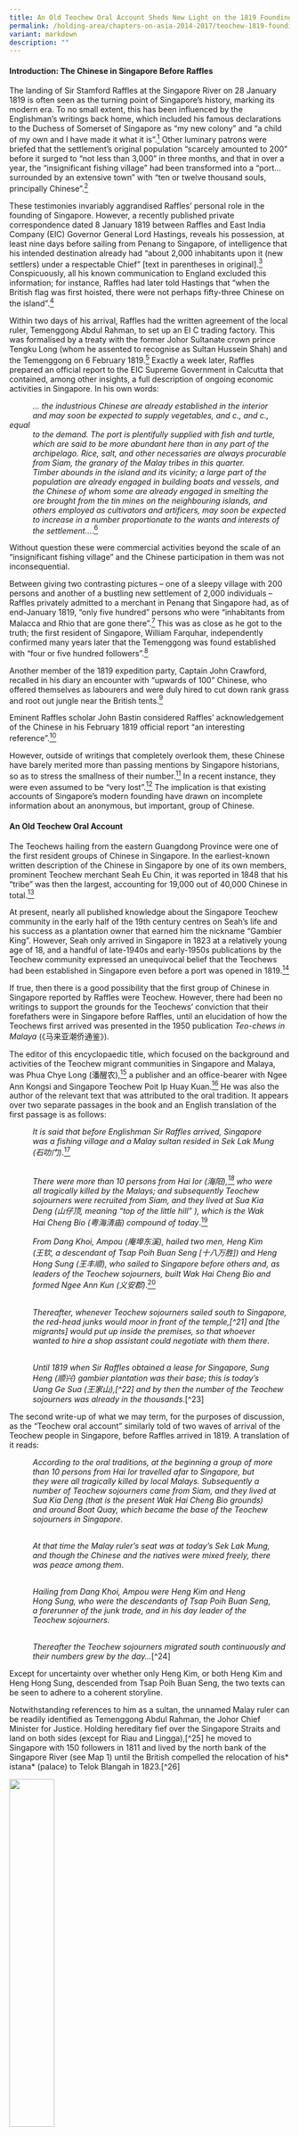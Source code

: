 ```yaml
---
title: An Old Teochew Oral Account Sheds New Light on the 1819 Founding of Singapore
permalink: /holding-area/chapters-on-asia-2014-2017/teochew-1819-founding-singapore/
variant: markdown
description: ""
---
```

#### **Introduction: The Chinese in Singapore Before Raffles**

The landing of Sir Stamford Raffles at the Singapore River on 28 January
1819 is often seen as the turning point of Singapore’s history, marking
its modern era. To no small extent, this has been influenced by the
Englishman’s writings back home, which included his famous declarations
to the Duchess of Somerset of Singapore as “my new colony” and “a child
of my own and I have made it what it is”.[^1] Other luminary patrons were
briefed that the settlement’s original population “scarcely amounted to 200”
before it surged to “not less than 3,000” in three months, and that in over a
year, the “insignificant fishing village” had been transformed into a “port…
surrounded by an extensive town” with “ten or twelve thousand souls,
principally Chinese”.[^2]

These testimonies invariably aggrandised Raffles’ personal role in the founding
of Singapore. However, a recently published private correspondence dated
8 January 1819 between Raffles and East India Company (EIC) Governor
General Lord Hastings, reveals his possession, at least nine days before sailing
from Penang to Singapore, of intelligence that his intended destination
already had “about 2,000 inhabitants upon it (new settlers) under a respectable
Chief” [text in parentheses in original].[^3] Conspicuously, all his known
communication to England excluded this information; for instance, Raffles
had later told Hastings that “when the British flag was first hoisted, there were
not perhaps fifty-three Chinese on the island”.[^4]

Within two days of his arrival, Raffles had the written agreement of the
local ruler, Temenggong Abdul Rahman, to set up an EI C trading factory.
This was formalised by a treaty with the former Johor Sultanate crown
prince Tengku Long (whom he assented to recognise as Sultan Hussein
Shah) and the Temenggong on 6 February 1819.[^5] Exactly a week later, Raffles
prepared an official report to the EIC Supreme Government in Calcutta that
contained, among other insights, a full description of ongoing economic
activities in Singapore. In his own words:

   *… the industrious Chinese are already established in the interior<br> 
   and may soon be expected to supply vegetables, and c., and c., equal<br> 
   to the demand. The port is plentifully supplied with fish and turtle,<br> 
   which are said to be more abundant here than in any part of the<br> 
   archipelago. Rice, salt, and other necessaries are always procurable<br> 
   from Siam, the granary of the Malay tribes in this quarter.<br> 
   Timber abounds in the island and its vicinity; a large part of the<br> 
   population are already engaged in building boats and vessels, and<br> 
   the Chinese of whom some are already engaged in smelting the<br> 
   ore brought from the tin mines on the neighbouring islands, and<br> 
   others employed as cultivators and artificers, may soon be expected<br> 
   to increase in a number proportionate to the wants and interests of<br> 
   the settlement…*.[^6]

Without question these were commercial activities beyond the scale of an
“insignificant fishing village” and the Chinese participation in them was
not inconsequential.

Between giving two contrasting pictures – one of a sleepy village with 200
persons and another of a bustling new settlement of 2,000 individuals –
Raffles privately admitted to a merchant in Penang that Singapore had, as
of end-January 1819, “only five hundred” persons who were “inhabitants
from Malacca and Rhio that are gone there”.[^7] This was as close as he got to
the truth; the first resident of Singapore, William Farquhar, independently
confirmed many years later that the Temenggong was found established
with “four or five hundred followers”.[^8]

Another member of the 1819 expedition party, Captain John Crawford,
recalled in his diary an encounter with “upwards of 100” Chinese, who
offered themselves as labourers and were duly hired to cut down rank grass
and root out jungle near the British tents.[^9]

Eminent Raffles scholar John Bastin considered Raffles’ acknowledgement
of the Chinese in his February 1819 official report “an interesting reference”.[^10]

However, outside of writings that completely overlook them, these Chinese
have barely merited more than passing mentions by Singapore historians, so
as to stress the smallness of their number.[^11] In a recent instance, they were
even assumed to be “very lost”.[^12] The implication is that existing accounts of
Singapore’s modern founding have drawn on incomplete information about
an anonymous, but important, group of Chinese.

#### **An Old Teochew Oral Account**

The Teochews hailing from the eastern Guangdong Province were one of
the first resident groups of Chinese in Singapore. In the earliest-known
written description of the Chinese in Singapore by one of its own members,
prominent Teochew merchant Seah Eu Chin, it was reported in 1848 that
his “tribe” was then the largest, accounting for 19,000 out of 40,000 Chinese
in total.[^13]

At present, nearly all published knowledge about the Singapore Teochew
community in the early half of the 19th century centres on Seah’s life and
his success as a plantation owner that earned him the nickname “Gambier
King”. However, Seah only arrived in Singapore in 1823 at a relatively young
age of 18, and a handful of late-1940s and early-1950s publications by the
Teochew community expressed an unequivocal belief that the Teochews
had been established in Singapore even before a port was opened in 1819.[^14]

If true, then there is a good possibility that the first group of Chinese in
Singapore reported by Raffles were Teochew. However, there had been no
writings to support the grounds for the Teochews’ conviction that their
forefathers were in Singapore before Raffles, until an elucidation of how the
Teochews first arrived was presented in the 1950 publication *Teo-chews in
Malaya* (《马来亚潮侨通鉴》).

The editor of this encyclopaedic title, which focused on the background and
activities of the Teochew migrant communities in Singapore and Malaya,
was Phua Chye Long (潘醒农),[^15] a publisher and an office-bearer with Ngee
Ann Kongsi and Singapore Teochew Poit Ip Huay Kuan.[^16] He was also
the author of the relevant text that was attributed to the oral tradition. It
appears over two separate passages in the book and an English translation of
the first passage is as follows:

   *It is said that before Englishman Sir Raffles arrived, Singapore<br> 
   was a fishing village and a Malay sultan resided in Sek Lak Mung<br> 
   (石叻门)*.[^17]<br><br>  

   *There were more than 10 persons from Hai Ior (海阳),[^18] who were<br> 
   all tragically killed by the Malays; and subsequently Teochew<br> 
   sojourners were recruited from Siam, and they lived at Sua Kia<br> 
   Deng (山仔顶, meaning “top of the little hill” ), which is the Wak<br> 
   Hai Cheng Bio (粤海清庙) compound of today*.[^19]
	 
   *From Dang Khoi, Ampou (庵埠东溪), hailed two men, Heng Kim<br> 
   (王钦, a descendant of Tsap Poih Buan Seng [十八万胜]) and Heng<br> 
   Hong Sung (王丰顺), who sailed to Singapore before others and, as<br> 
   leaders of the Teochew sojourners, built Wak Hai Cheng Bio and<br> 
   formed Ngee Ann Kun (义安郡)*.[^20]<br><br>  

   *Thereafter, whenever Teochew sojourners sailed south to Singapore,<br> 
   the red-head junks would moor in front of the temple,[^21] and [the<br> 
   migrants] would put up inside the premises, so that whoever<br> 
   wanted to hire a shop assistant could negotiate with them there*.<br><br>  

   *Until 1819 when Sir Raffles obtained a lease for Singapore, Sung<br> 
   Heng (顺兴) gambier plantation was their base; this is today’s<br> 
   Uang Ge Sua (王家山),[^22] and by then the number of the Teochew<br> 
   sojourners was already in the thousands*.[^23]

The second write-up of what we may term, for the purposes of discussion,
as the “Teochew oral account” similarly told of two waves of arrival of the
Teochew people in Singapore, before Raffles arrived in 1819. A translation of
it reads:

   *According to the oral traditions, at the beginning a group of more<br>
   than 10 persons from Hai Ior travelled afar to Singapore, but<br>
   they were all tragically killed by local Malays. Subsequently a<br>
   number of Teochew sojourners came from Siam, and they lived at<br>
   Sua Kia Deng (that is the present Wak Hai Cheng Bio grounds)<br>
   and around Boat Quay, which became the base of the Teochew<br>
   sojourners in Singapore*.<br><br>

   *At that time the Malay ruler’s seat was at today’s Sek Lak Mung,<br>
   and though the Chinese and the natives were mixed freely, there<br>
   was peace among them*.<br><br>

   *Hailing from Dang Khoi, Ampou were Heng Kim and Heng<br>
   Hong Sung, who were the descendants of Tsap Poih Buan Seng,<br>
   a forerunner of the junk trade, and in his day leader of the<br>
   Teochew sojourners*.<br><br>

   *Thereafter the Teochew sojourners migrated south continuously and<br>
   their numbers grew by the day…*[^24]

Except for uncertainty over whether only Heng Kim, or both Heng Kim
and Heng Hong Sung, descended from Tsap Poih Buan Seng, the two texts
can be seen to adhere to a coherent storyline.

Notwithstanding references to him as a sultan, the unnamed Malay ruler
can be readily identified as Temenggong Abdul Rahman, the Johor Chief
Minister for Justice. Holding hereditary fief over the Singapore Straits and
land on both sides (except for Riau and Lingga),[^25] he moved to Singapore
with 150 followers in 1811 and lived by the north bank of the Singapore
River (see Map 1) until the British compelled the relocation of his* istana*
(palace) to Telok Blangah in 1823.[^26]

<img src="/images/COA%202014%20to%202016/Old%20Teochew%20Account/Map_1__Mouth_of_Singapore_River.jpg" style="width:40%;">
 <div style="background-color: white;">Map of area around the mouth of Singapore River showing locations of Wak Hai
Cheng Bio, Boat Quay, Raffles’ landing site, Temenggong Istana and Fort Canning Hill. <i>Map data © 2018 Google, Urban Development Authority.</i></div>

Phua confirms this identification in another section of *Teo-chews* in Malaya,
introducing Wak Hai Cheng Bio:

   *The temple compound that at first covered more than 130 acres was<br> 
   a grant by the Temenggong-Sultan (图明果苏丹). Later when the<br> 
   land lease was obtained, the document reflected only the present<br> 
   site that measures 13,273 square feet in total, as the rest of the land<br> 
   had been parcelled out by others to build shops and houses*.[^27]

Though the Teochew oral account was composed during a period of growing
Chinese nationalism and anti-colonial sentiment in the mid-20th century, it
is necessary to observe that its balanced presentation does not overtly exalt the
Chinese or denigrate the British. To a large part this can be credited to Phua’s
standing as a leader in the literary field among the overseas Teochews.[^28]

As testament to its broad acceptance within the Chinese-language
scholarship, the Teochew oral account has, in subsequent years, been cited
or referenced in a number of Chinese publications concerning the history
of the Chinese in Singapore and Teochews overseas.[^29] Until today, its key
points continue to be quoted in local and overseas Chinese-language news
reports and online articles.[^30]

Critically, however, Phua’s writings on the activities of Heng Kim, Heng Hong
Sung and their followers failed to stir any discussion in mainstream historical
circles about the evidence of early Teochew migration to Singapore. This may be due to the Teochew oral account’s limited circulation, its unknown
provenance (in accordance to literary practice of Phua’s day, he did not name
or profile any of his informants), or its regurgitation by writers who assumed
its credibility without providing any further justification. The Teochew oral
account may also have been simply ignored because it contradicted popular
recognition of Raffles as the founder of modern Singapore.

Oral traditions, being narratives passed down by word-of-mouth
over generations, are vulnerable to distortion due to the tendency of
transmitters to conflate disparate events, contributing to an inevitable loss
of detail over time.

That the Teochew oral account is not without deficiency is emphasised
by its sketchy rendering of the alleged ill-fated landing of the men from
Hai Ior – even if the deadly incident’s plausibility is supported by Dutch
representations of pre-1819 Singapore as a “den of murderers” and of
Temenggong Abdul Rahman as the “head of the pirates”.[^31]

Still, the account is significant as it seeks to tell the story of the Chinese
who were already in Singapore when Raffles arrived. It cannot be dismissed
without an investigation into the writings of the Englishman, Farquhar and
other established historical sources, to discover whether the “industrious
Chinese” Raffles reported about in February 1819 were indeed Teochew.
Should an affirmative answer to this pivotal question be found, the inquiry
can then be extended to other major revelations of the Teochew oral
account, including its claims that the first Teochews in Singapore came
immediately from Siam and were settled at Sua Kia Deng, as well as if their
named leaders, Heng Kim and Heng Hong Sung, were actual persons and
co-founders of Wak Hai Cheng Bio.

#### **Ascertaining if the First Chinese in Singapore Were Teochew**

Although Raffles alluded to being responsible for the early Chinese influx
into Singapore on more than one occasion, a review of his surviving writings
reveals that he never wrote about them again after his initial communications
with Calcutta. In fact, he displayed scarce interest in the Chinese who were in Singapore before him; it was only on his third visit in October 1822 that his
secretary, Lieutenant L.N. Hull, enquired of Farquhar on their background.


Through Farquhar’s replies, we learn that these men were among “various
Malays and Chinese” whom Temenggong Abdul Rahman had granted
leave to clear ground for plantations, of which about 20 had commenced
prior to British establishment. The resident also observed the location
of a Chinese gambier plantation on the western side of Selegie Hill, and
another on the northeast portion of a range to the westward of Fort
Canning Hill (see Map 2).[^32]

<img src="/images/COA%202014%20to%202016/Old%20Teochew%20Account/Map_2__Map_of_Singapore_18_June_1825.jpg" style="width:80%;">
 <div style="background-color: white;">Map of Singapore dated 18 June 1825 with locations of Chinese gambier plantations
indicated by red arrows. <i>British Library accession number: IOR:X/3346/Public domain.</i></div>

In addition, Farquhar identified the Chinese gambier planters as followers of
a “Captain China” (sometimes reported as “China Captain”) and reported
that they were settled before the British arrived at the Singapore River’s
north bank that later became a cantonment site.[^33] In 1823, the Captain
China was ordered to remove a “Chinese moveable Temple” and “lights
from the Great Tree” from a site reserved for a church, which the “Jackson
Plan” of 1822 shows to be before Hill Street, at the foot of Fort Canning Hill
(see Map 3).[^34]

<img src="/images/COA%202014%20to%202016/Old%20Teochew%20Account/Map_3__Partial_view_of_the_1822_plan.jpg" style="width:80%;">
 <div style="background-color: white;">Partial view of the 1822 Plan of the Town of Singapore (also known as the Jackson
Plan) with proposed church site indicated by the red arrow. Fort Canning Hill is labelled here as
Singapore Hill.<i> National Archives of Singapore reference number: A2Ma0018/Public domain.</i></div>

These revelations match the Teochew oral account’s report concerning a
Teochew base around Sung Heng gambier plantation at Fort Canning Hill.
Though Farquhar stopped short of calling these gambier planters Teochew,
he left an important clue with regards to their leader.

According to Farquhar, the first Captain China of Singapore was a “Canton
Chinese”, as opposed to “Amoy Chinese”, whose “great increase” in number later necessitated the appointment of a second captain.[^35] The historical
status of Amoy (now Xiamen) as the principal port of southern Fujian
makes certain that the “Amoy Chinese” were the Hokkiens. Intuitively one
might suppose the “Canton Chinese” to be Cantonese natives from around
Canton (now Guangzhou). However, this is precluded by Seah Eu Chin’s
revelation that of all the gambier and pepper planters in Singapore in 1848,
10,000 were Teochews and another 400 were “Macao”.[^36] This spells out that
Cantonese people were not labelled then as they are today, but in accordance
to the main port wherefrom they left China before the First Opium War. At
the same time, it exhibits a Teochew monopoly over the gambier industry.

In demand across Southeast Asia as an ingredient for the habitual chewing
of betel nut, gambier was significant as the primary export product of
nearby Riau before the mid-19th century. As told in the Johor historical
chronicles *Tuhfat al-Nafis*, its commercial cultivation was introduced
around 1740 to attract trade from Java and elsewhere, and “Chinese from
China” were brought in as labourers in holdings opened by the Malays and
Bugis.[^37] After these natives were driven out by war in the 1780s, the Dutch,
who thereafter occupied Riau, reported the takeover of the plantations
by two Chinese communities, whom they referred to as “Kantongers”
and “Emooijers”.[^38] Divided by bitter rivalry, they each had a Kapitein (or
Captain) residing on opposing river banks at Senggarang and Tanjung
Pinang respectively.[^39]

Farquhar’s use of the terms “Canton Chinese” and “Amoy Chinese”
were copied from the Dutch and can be derived from Raffles’ disclosure
that Singapore’s early inhabitants were “from Malacca and Rhio”. The
subsequent Teochew dominance of the Singapore gambier industry– coupled with an assertion by the late local Teochew leader Yeo Chan Boon
that Teochew cultivators were established in Riau before the opening of
Singapore’s port – strongly suggests that the “Canton Chinese” in Singapore
could only be Teochews who moved over from Riau.[^40]

This is supported by a 1976 study on the Chinese in Riau, which found that
Senggarang was colloquially known as Teo Bo (潮坡), the “Teochew bank”,
and Tanjung Pinang was known as Hok Bo (福坡), the “Hokkien bank”.[^41] 

#### **The Immediate Origin of Settlers from Siam**

That the first Chinese settlers in Singapore were Teochews from Riau would
back the Teochew oral account’s authenticity. But why did it portray the
same group of people to be from Siam?

Even though British and Malay sources do not refer to a Siamese
representation in early 1819 Singapore, a hidden connection is given away by
the kingdom’s “first importance” when the onset of the northeast monsoon
at the end of the year brought from various “Eastern ports” the first waves
of cargo-laden native trading vessels.[^42] At the end of Singapore’s maiden
trading season of the modern era four months later, its harbour was noted to
have “upwards of twenty junks, three of which [were] from China, and two
from Cochin China, the rest from Siam and other quarters”.[^43] The level of
trade astonished Farquhar for the British had done nothing to induce it.

Only in January 1820 did a combination of Dutch hostility towards
the British occupation of Singapore and the EI C’s financial constraints culminate in instructions from the company’s leadership to Farquhar to
consider Singapore “rather as a military post than as a fixed settlement”.[^44]

The junks from Siam were, in fact, operated by Chinese traders. As reported
by John Crawfurd, who headed a British embassy to Siam in 1821, it was
a hub to “about two hundred” Chinese junks that carried out different
branches of trade to ports in China and Southeast Asia. Encouraged by
the Siamese government, they also brought thousands of migrant Chinese
workers to commence large-scale sugarcane cultivation in plantations after
1809.[^45] Importantly, among the Chinese in Bangkok, the Teochew were
“the most numerous” and “in the forefront of those holding state power
and ennoblement”.[^46] In this context, the Teochew oral account’s intimation
of Singapore Teochew leaders Heng Kim and Heng Hong Sun as family
relations of Tsap Poih Buan Seng – “a forerunner of the junk trade, and in
his day leader of the Teochew sojourners” – becomes telling.

Tsap Poih Buan Seng, according to online and news reports from China,
was the moniker of a Teochew named Tan Buan Seng (陈万胜), also known
as Tan Seng Lai (陈胜来), who had left his village Tai Mui (岱美) to seek a
livelihood in Siam during the reign of Qing dynasty Emperor Qianlong
(1736–1796). He eventually became a wealthy junk trader and owned 18
vessels – hence his Teochew nickname of “Eighteen Buan Seng”.[^47] Beyond
this, Tan was recorded in Qing imperial records as the letter-bearer of
Siamese monarch King Taksin in a diplomatic mission to Canton to seek
a military alliance against Burma in 1775.[^48] While Tan was probably no longer alive in 1819, his legacy would sufficiently explain the Siamese role in
Singapore’s revival as a trading entrepôt.

The reign of King Taksin, who became ruler after the Ayutthaya dynasty was
destroyed by Burmese invaders in 1767, was highly significant for the fact that
he was the son of a Teochew immigrant. Viewed as a usurper by the country’s
old establishment, he built his kingship upon an army served by no small
number of his paternal kinsmen and relied on a cohort of trusted Teochew
merchants in Bangkok to raise revenue through active overseas trade.[^49] Of
relevance is that Siam was a key trading partner of Riau in the 1770s when
Bugis chief Raja Haji was Yam Tuan Muda (viceroy) of the settlement. Many
Chinese merchants from Siam came to trade vast quantities of tableware,
textiles, silk and rice.[^50] A deity tablet dedicated to the Chinese junk traders’
titular deity Mazu (妈祖) in 1779 by Chua Iou Kho (蔡耀可) discovered in
Senggarang proves a leading Teochew role in this development.[^51]

Hostilities between the Bugis and Dutch government in Melaka in the mid-
1780s ultimately compelled Sultan Mahmud to shift the Johor Sultanate’s
seat of power to Lingga. However, Teochew traders from Siam returned to
Riau after the old sovereign passed away in 1811 and Raja Jaafar, son of Raja
Haji, made himself the sultanate’s strongman by installing Tengku Long’s
younger brother as a puppet ruler.[^52] A wooden plaque was presented in the
same year to the Mazu temple in Senggarang by Kapitan Tan Ngueng Pang
(陈源放),[^53] whose Teochew background is revealed by the discovery of the
Dutch, upon their return to Riau in 1818, that all the local Chinese were
now under a single captain office held by the “Kantonner Chinezen”.[^54]

Despite Raffles’ claim of Singapore as “my new colony”, the concession he
obtained from his agreements with the Malays in 1819 had been merely a
lease to set up a factory, without the transfer of Singapore’s sovereignty. This
state of affairs was clearly reflected in *Hailu* (海录), the travelogue of Hakka
seafarer Hsieh Ch’ing Kao (谢清高), published in 1820. While acknowledging
the formation of a trading centre by the British in Singapore, it depicted
the place unambiguously as a part of Old Johor (i.e. mainland Johor) and
further recorded its reference by natives as Selat, meaning the “straits” in
Malay – apparently in relation to Temenggong Abdul Rahman’s fiefdom
over the Singapore Straits; and by the Chinese from Fujian and Guangdong
as the “new prefecture” (新州府), which apparently stemmed from Tengku
Long’s new status as sultan.[^55]

Conceivably, the Teochew oral account is silent about the movement of
Teochews from Riau to Singapore because its originators perceived Riau and
Singapore to be within the boundaries of a common dominion (that is, the
Johor Sultanate).

#### **Settlement at Sua Kia Deng**

Following British administration of the harbour at the mouth of Singapore
River, the followers of Captain China were settled near Fort Canning Hill,
which was subsequently designated for cantonment use – this obliged the
settlers to relocate.[^56] Thereafter, based on the “Arrangement Made for the
Singapore Government” signed between Malay and British leaders on
26 June 1819, these Chinese were instructed to “move to the other side of the
river, forming a *campong* [town] from the site of the large bridge down the
river, towards the mouth”.[^57]

An update by Farquhar at the start of September 1819 informed Raffles that
the new precinct was “becoming extensive” and “new streets [had] been laid out to meet the steadily increasing population”.[^58] Significantly, the
*Bute Map*, drawn around this time and believed to be the earliest-known
landward map of modern Singapore (see Map 4), illustrates the limits of
this Chinese town and adjoining cleared grounds to encompass both the
premises of Wak Hai Cheng Bio and what is now Boat Quay – exactly as
told in the Teochew oral account.[^59]

<img src="/images/COA%202014%20to%202016/Old%20Teochew%20Account/Map_4__Partial_view_of_the_Bute_Map.jpg" style="width:80%;">
 <div style="background-color: white;">Partial view of the <i>Bute Map</i> showing the Chinese Town and
adjoined cleared grounds. The red arrow points out the hill from which
the name Sua Kia Deng was derived.<i> The Bute Archive at Mount Stuart.</i></div>

Following the arrival of the first junks from Siam and China, Farquhar
reported in March 1820 that “the swampy ground on the opposite side
of the river is now almost covered with Chinese houses”.[^60] However, the
distinguished Malay language scribe Munshi Abdullah, who moved from
Melaka to settle in Singapore in mid-1819, observed that this side of the
Singapore River originally had “no good piece of ground even as much as
sixty yards wide, the whole place being covered in deep mud, except only
on the hills where the soil was clay”.[^61] This sheds light that the resident’s
statement was probably less of excitement, and more of surprise that there
had been any construction at all.

Owing to conditions “where the tide rose ten feet and extended to some
distance”, the Boat Quay riverside was, as late as 1822, occupied only by “a
few native traders” (a term inclusive of the Chinese) living in *rumah rakit*,
or “raft houses”, erected over the swamp.[^62] Most of the settlers here would
have conceivably built their houses on drier land and the recollection in
the Teochew oral account of the place-name “Sua Kia Deng”, or “top of
the little hill”, invariably compels attention to a promontory in the locality
that Munshi Abdullah remarked somewhat favourably as “a large rise, of
moderate elevation”.

Marked on the *Bute Map* as between the Chinese town and sea, this
hill stood at what is presently Raffles Place. Though it was nameless, the
traditional settlement of Sua Kia Deng was verified by a letter submitted by
the Chinese inhabitants to Raffles in December 1822, confirming that there
were 130 houses built on its top.[^63]

Ironically, this letter was a petition against a second eviction notice served
to the Teochews after Raffles had planned to level the hill to make way for
a new commercial square and use its earth to reclaim what would become
Boat Quay.[^64] This was fulfilled in 1823, and as a result the feature behind
the name Sua Kia Deng was not seen on any subsequent maps of Singapore,
until the *Bute Map* resurfaced and was publicly exhibited in the country in
2012. If anything, the memory of Sua Kia Deng is a tell-tale sign of the age
of the oral traditions underlying the Teochew oral account.

#### **The Relation of Captain China with Heng Kim and Heng Hong Sung**

If the Teochew oral account’s accuracy is assumed, then Captain China in
Farquhar’s statements had to refer to either Heng Kim or Heng Hong Sung.
Yet for unknown reasons, the actual name of Captain China was never
disclosed in his writings or those of his peers.

Assurance that the portrayals of Heng Kim and Heng Hong Sung were not
without basis: it is supported by a positive identification of their purported
home, Dang Khoi, with an existing village of same name in the Teochew
region located some 20 kilometres from the town of Ampou (see Map 5).
Residents there claim lineage from a common ancestor with the surname
Heng.[^65] They also reportedly recall a period of local affluence brought on
by shipping and ventures abroad after the mid-Qing dynasty,[^66] which could be related to the installation of the Teochew prefecture’s chief maritime
customs office at Ampou in 1730. All these support the conjecture that both
Teochew leaders in Singapore were Dang Khoi natives.

<img src="/images/COA%202014%20to%202016/Old%20Teochew%20Account/Map_5_Map_of_Han_River.jpg" style="width:80%;">
 <div style="background-color: white;">Map of Han River (韩江) delta in the Teochew region, China, with
location markings of Ampou, Dang Khoi, Hua Pu (ancestral village of
King Taksin), Tai Mui and Changlim (a port town reputed as “home of the
red-head junks”).<i> Map data © 2017 Google.</i></div>

However, this does not corroborate the Teochew oral account’s
representation that either Heng Kim, or both men, descended from Tsap
Poih Buan Seng, who was found to bear the surname Tan and have roots in
the village of Tai Mui.

An answer to this conundrum has been elusive in Singapore. Fortunately,
a wooden board in Senggarang’s second temple worshipping the martial
deity Xuan Tian Shang Di (玄天上帝) has the date of its commission (the
commencement of Qing Emperor Daoguang’s reign, 1821) inscribed on
both ends, as well as the title and name of its donor Kapitan Tan Heng Kim
(陈亨钦) (see Image 1).[^67] In spoken Teochew, the Chinese characters 王 (from
Heng Kim [王钦]), in the context of a surname, and 亨 (from Tan Heng Kim
[陈亨钦]), are both pronounced as “heng”.[^68]

<img src="/images/COA%202014%20to%202016/Old%20Teochew%20Account/Image_1_A_wooden_plaque.jpg" style="width:80%;">
 <div style="background-color: white;">A wooden plaque in Senggarang’s Xuan Tian Shang Di temple
commissioned by Kapitan Tan Heng Kim, with close-up of his title and
name (甲必丹陈亨钦) on left.<i> Image is author’s own (5 November 2017).</i></div> 

Further, a Dutch list of the Teochews who were the Chinese captains of Riau
from 1818 to 1828 contains the names Tan-Hoo, Tan-Tiauw-Goean and Tan-
Ahooi[^69] – none sounding close to Tan Heng Kim. What can be surmised
from these clues is that the benefactor of the temple Tan Heng Kim was the
Heng Kim mentioned in the Teochew oral account (where his surname was
apparently lost), who was simultaneously the enigmatic Captain China in
Farquhar’s letters.

The reverence of Xuan Tian Shang Di is not without implication. This
deity was not only revered by the Teochews in Singapore as Tua Lau Ia
(大老爷), or “Chief Guardian Deity”,[^70] but was also the resident idol in Lao
Pun Tao Kong Shrine (老本头公庙, built before 1824), the oldest Chinese
temple in Bangkok’s Sampheng district, where the Teochew merchant community serving King Taksin had resettled after his rule ended
in 1782.[^71]

Worthy of note is that the same Xuan Tian Shang Di temple in Senggarang
contained another artefact contributed in 1814 by a devotee with the
partially-legible name Heng Hok [illegible character] (王福?),[^72] while
government records in Singapore registered the sale of gambier plantations
by three persons – Tan Ngun Ha, Tan Ah Loo and Heng Tooan – to
Captain James Pearl in May 1822.[^73] The recurrences of the surnames Tan
and Heng allow us to surmise that the first commercial enterprise in
modern Singapore was formed by a Teochew partnership between members
of a Tan clan based in Siam and a Heng clan from Dang Khoi.

#### **Founding of Wak Hai Cheng Bio**

Unlike a typical Chinese temple, Wak Hai Cheng Bio has not one, but two
resident deities – Xuan Tian Shang Di and Mazu. The pair are housed in an
edifice with adjoining prayer halls first built by Ngee Ann Kongsi between 1852
and 1855. While there is scant documentation of the temple’s early years, temple
traditions hold that its site was once occupied by a lone *attap* hut sheltering a
Mazu altar, before a Xuan Tian Shang Di shrine was added in 1826.[^74]

This chronology of events dovetails with the Teochew oral account’s
depiction of Wak Hai Cheng Bio being co-founded by Tan Heng Kim and
Heng Hong Sung. Moreover, the account’s claim of the temple’s premises
being used for the landing of travellers and goods is affirmed by the Malay
reference to the Sua Kia Deng area as “Lorong Tambangan”, meaning “ferry lane”, as well as the recorded presence of the Master Attendant Captain
William Flint’s residence and an “old fish market” nearby.[^75]

As for when the Mazu shrine was built, it is conceivable that this happened
only after end-June 1819, as inferred from Phua’s assertion in *Teo-chews in
Malaya* that the Wak Hai Cheng Bio land was a grant from Temenggong
Abdul Rahman, as well as Munshi Abdullah’s report that the Singapore
River south bank had “nothing to be seen” before Chinese settlement.[^76]
Further, considering the practice that every Teochew junk plying the route
between China and Siam carried on board an idol of Mazu, which had to
be invited into a temple or shrine at the destination port before goods were
unloaded,[^77] this structure must have already stood along the Singapore
River prior to Farquhar’s notice on the first junks from China and Siam in
end-March 1820.

The estimation of dates is supported by the transaction record, dated
18 September 1822, of a house in Chinatown, whose location was reported
to be “on the sea side of the Road leading past the *old Chinese temple*”
[emphasis added].[^78]

Oddly enough, differing information on the temple was presented in a
write-up in *Teo-chews in Malaya*: Phua had penned instead that “Wak Hai
Cheng Bio, as told, was at first an *attap* hut built by Lim Phueng (林泮),
which till the third reign year of Qing Emperor Qianlong (i.e. 1738) was
rebuilt many times…” In yet another part of the book, Phua characterised
Lim Phueng as the founder of Ban See Soon Kongsi (万世顺公司) – reportedly
an entity in Singapore set up to manage monetary gifts to Mazu from
Teochew travellers from the Teochew region, Siam or Vietnam – and reported that this man was in Singapore in the early Qing period but was
executed by a government official in China in 1738.[^79]

Any possible connection between Lim Phueng and the first sojourners from
Hai Ior was not raised.

Phua subsequently revised in his other publications the year of Wak Hai
Cheng Bio’s foundation to the final year of Emperor Qianlong’s reign
(1796).[^80] However, he did not make the change because he saw it was
implausible that the Teochew people were active in Singapore some 80
years ahead of British arrival. He later reverted in a 1976 newspaper article
to his original position that the Mazu *attap* shrine had been erected before
1738, but substituted Heng Hong Sung for Lim Phueng as the Ban See
Soon Kongsi founder.[^81] Phua’s back and forth changes were seemingly
compelled by his realisation that Lim Phueng, a merchant with a well-documented
life, could not have been in Singapore in the 1730s. Famed
for building a luxurious garden-mansion in the Teochew port town of
Changlim (樟林) in 1799, Lim Phueng was put to death following a highprofile
legal case in 1805.[^82]

Despite uncertainty on his part, Phua did not relent on the existence of a
Mazu shrine before the end of the 18th century. His insistence appears to be
based on knowledge of oral traditions tied to Ban See Soon Kongsi. Similar
to Phua’s writings, a working report issued by the Singapore Teo Chew Sai
Ho Association in 1949 linked Wak Hai Cheng Bio’s foundation to Ban See
Soon Kongsi. However it stated that the latter was formed at the beginning
of Qing Emperor Qianlong’s reign in 1735, through the funding by Teochew red-head junk travellers in Singapore obligated to Mazu.[^83] The Teo Chew Sai
Ho Association report made no reference to Lim Phueng.

In view of established knowledge on Singapore’s history, the possibility
that a group of Teochew traders were active on the island before 1800 is
remote. On the other hand, the notice in *Tuhfat al Nafis* about “Chinese
from China” being brought into Riau around 1740, as well as markings
of a “Chinese compound” there in British navigation charts between 1750
and 1762 (see Map 6), show that it was a place where Chinese traders
congregated. While the 1779 Mazu deity tablet in Senggarang is the oldest-known
physical proof of Teochew presence in Riau, Scottish sea captain
Alexander Hamilton’s observation that about 1,000 Chinese families were
settled in the towns of Johor at the beginning of the century supports the
likelihood that some Teochew merchants might have been active there as
early as the 1730s.[^84]

<img src="/images/COA%202014%20to%202016/Old%20Teochew%20Account/Map_6_Plan_of_Rio.jpg" style="width:80%;">
 <div style="background-color: white;">Plan of Rhio in HM Ship Vigilant by Alexander Scott 1750, shown
as an insert in Dalrymple, Alexander (1807). Chart of the South side of
the island Byntang with the track of the Royal George in January 1762.<i> Collection of The British Library. Courtesy of The British Library and
National Library Board, Singapore.Image is author’s own (5 November 2017).</i></div> 

Accordingly, it is not an unreasonable conjecture that the oral traditions
speak of two separate Mazu *attap* shrines. One being Wak Hai Cheng
Bio’s forerunner that Tan Heng Kim and Heng Hong Sung set up by the
Singapore River circa 1819 as reported by the Teochew oral account, and the
other erected in the 1730s by Ban See Soon Kongsi that must have stood in
Riau. An uncanny resemblance between Wak Hai Cheng Bio’s façade and
the front view of Senggarang’s Mazu-Xuan Tian Shang Di twin temples (see
Image 2) serves as a strong reminder that the Teochews on either side of the
Singapore Straits were in fact two faces of one single community.

<img src="/images/COA%202014%20to%202016/Old%20Teochew%20Account/Presentation2.jpg" style="width:90%;">
<div style="background-color: white;"> (Left) Photograph of Teochew twin temples in Senggarang taken in 2014.<i> Image is author’s own.</i><br>
(Right) Wak Hai Cheng Bio circa 1958 with Fort Canning Hill in the background. <i> All rights reserved. Pan Xingnong 潘醒农, 新加坡指南 [A guide to Singapore], 6th ed. 新加坡: 南岛出版社, 1958.</i></div> 

Nearly every historical writing and material evidence originating from the
Malays, Chinese, British or Dutch concur that until 1819 Riau fulfilled the
role of the much-needed entrepôt on the Singapore Straits. The intertwined
traditions of Wak Hai Cheng Bio and the Senggarang temples call attention
to the need to comprehend modern Singapore’s sudden emergence within
the context of preceding developments in its surroundings, especially in
Riau. An important point in relation to this is the oft-overlooked fact that
Raffles himself was bound for Riau to set up an EI C station when he set sail from Calcutta on 7 December 1818, and only re-directed his course to
Singapore after receiving news from Farquhar in Penang that the principal
port of Johor had fallen under Dutch control.[^85]

#### **A Final Question**

By November 1821, Singapore was reported to have had a “regularly built
Chinese town” on the south bank of the Singapore River, while “plantations
of gambier, pepper and other spices [had] already [made] their appearance
in many parts”.[^86] Corroborations of its nearly every detail by other historical
sources confirm the Teochew oral account to be from the voices of the
Chinese behind these various developments.

Yet, one question remains: What made the Teochew gambier planters move
to Singapore before the British came, especially if they knew the Malays
there had previously slain their kinsmen?

The background of these Teochews as “sojourners recruited from Siam”
suggests that they did not come to Singapore on their own initiative. The
identity of the person who arranged for their migration is given away by
a clause in the June 1819 *Arrangement Made for the Singapore Government*:
“[T]he gardens and plantations that now are, or may hereafter be made”
to be placed “at the disposal of the Tumungong, as heretofore”.[^87] Crucially,
Temenggong Abdul Rahman was also documented to have provided for
the cost and expenses of gambier plantations opened at Mount Stamford
(now Pearl’s Hill) prior to the arrival of the British and “in some instances”
advanced money to Teochew cultivators with the understanding that he
would be repaid in the form of gambier or other produce.[^88] An impression Farquhar got from the Captain China – “one of the principal persons
concerned” – was that the temenggong’s interests in these plantations were
represented by his brother-in-law named Baba Ketchil, which adds more
weight to the importance of these arrangements.[^89]

Raffles’ characterisation of Singapore’s inhabitants as “new settlers” in his
8 January 1819 letter to Hastings implied that the Teochews only arrived
on the island towards the end of 1818. The timing exposes a relationship to
another key event, which was the conclusion of a treaty on 28 November
1818 by which Raja Jaafar permitted the Dutch to re-occupy Riau.

Besides Tengku Long, Temenggong Abdul Rahman was said to be the most
vocal in opposing this agreement.[^90] This is hardly surprising as he professed
to be an exile in Singapore,[^91] apparently as an outcome of Raja Jaafar’s
political coup. More pertinently, the “head of the pirates” was manifestly the
target of various articles in the Johor-Dutch pact, which obliged the Sultan
of Johor to eradicate piracy and even grant the Dutch a host of powers to
ensure this outcome.[^92]

Inexplicably, it was the temenggong who ratified this treaty by affixing his
seal on it, after the incumbent sultan (Tengku Long’s younger brother)
refused to be involved. A plausible explanation for this situation is that Raja
Jaafar had struck a bargain with Temenggong Abdul Rahman, permitting
him to commence gambier planting in Singapore in return for rubberstamping
his own deal with Melaka.

Interestingly, the diary of Captain John Crawford recorded that shortly
after Raffles landed in Singapore, his request to disembark his soldiers
and plant the British flag was acceded to by the temenggong with the
exclamation that “nothing could give them greater happiness than to be in alliance with the English”.[^93] Only after this did the two leaders seal
their first agreement, by which the EI C was committed to not only pay
the Johor minister 3,000 Spanish dollars a year, but also to protect him.
To this end, there seems little question to the Malay chief’s intention
for rebellion against the powers in Riau. From his perspective, Raffles’
unexpected appearance with generous offers of money and military
support could not have been more timely and helpful.

#### **Conclusion**

Temenggong Abdul Rahman’s agenda was not military, but trade through
the creation of a rival port in Singapore. His negotiation in the 6 February
1819 treaty for “a moiety or full half of all the amount collected from Native
Vessels” amply hints at this.[^94]

This leaves room to ponder if the commercial value of gambier, as well as
Raffles’ excited anticipation of Singapore’s access to “rice, salt, and other
necessaries” from Siam (a country the British had no official trade with
since an English community was massacred in Mergui in 1687), might not
be signs that the temenggong already had an understanding with Tan Heng
Kim to start a trading centre in Singapore before Raffles’ arrival.

By persistently insisting in his writings that he arrived at “an insignificant
fishing village” in January 1819 and alluding to be responsible for the
immediate influx of Chinese migrants, Raffles managed to whitewash the
roles of Temenggong Abdul Rahman and his Teochew partners behind
Singapore’s much-vaunted rise as a centre of commerce, while convincing
others that the achievement was entirely his own.

However, an old Teochew oral account, validated by a body of evidence
from multiple sources – including the earliest British reports about
Singapore by Raffles, no less – now reveals that it was the coming
together of many, and not just the brilliance of one man, that sparked the
Singapore miracle.

#### **Acknowledgments**
*I thank Dr Loh Kah Seng for reviewing this research paper and Mr Terence
Tan for his input on the translations of relevant Chinese texts. I am also
grateful to Ms Goh Yu Mei and other staff members at the Lee Kong Chian
Reference Library for their gracious assistance and constant thoughtfulness
in supporting my research*.

<b>Jason Heng</b> graduated in June 2013 from Shantou University in Guangdong, China,
with a Master of Arts (Journalism). His previous research examined social media and
how it supported the emergence of disparate “globalised villages” built on the collective
consciousness of its members. He is currently the director of operations (Singapore and
Southeast Asia) of a specialist risk mitigation consulting company.

#### **BIBLIOGRAPHY**
      
Abdullah Abdul Kadir. [_The Hikayat Abdullah: The Autobiography of Abdullah bin Abdul Kadir, 1797–1854: An Annotated Translation_](https://eservice.nlb.gov.sg/redir/itemdetails?bid=4437767), trans. A. H. Hill. Singapore: Oxford University Press, 1985. (Original work published 1969) (From National Library Singapore, call no. RCLOS 959.51032 ABD)

Bartley, W. “Population of Singapore in 1819,” _Journal of the Malayan Branch of the_ _Royal Asiatic Society_ 11, no. 2 (December 1933): 177. (From JSTOR via NLB’s [eResources](http://eresources.nlb.gov.sg/) website)

Bastin, John. [_The Founding of Singapore 1819_](https://eservice.nlb.gov.sg/redir/itemdetails?bid=14404109). Singapore: National Library Board, 2012. (From National Library Singapore, call no. RSING 959.5703 BAS)

—. [_Raffles and Hastings: Private Exchanges Behind the Founding of Singapore_](https://eservice.nlb.gov.sg/redir/itemdetails?bid=200867141). Singapore: Marshall Cavendish Editions, 2014. (From National Library Singapore, call no. RSING 959.5703 BAS-\[HIS\])

Buckley, Charles Burton. [_An Anecdotal History of Old Times in Singapore_](https://www.nlb.gov.sg/main/book-detail?cmsuuid=303beefb-31d7-4dad-83fb-593054096717). Vol. 1. Singapore: Fraser &amp; Neave, 1902. (From National Library Online)

“Chaozhou: Taiguo chuan wang chenwansheng zhai di” 潮州: 泰国船王陈万胜宅第 \[Chaozhou: mansion of Thailand shipping king Tan Buan Seng\], 16 November 2013, 潮州热线 \[CZOnline\], accessed 8 January 2017, http://cztour.czonline.net/chaozhoulvyou/chaozhoufengjing/2013-11-16/57542.html.

Chaoshan shuzhai yi shi 潮汕书斋轶事 \[The Teochew Study Houses Anecdotes\], 9 November 2007, 潮人在线 \[Chaoren.com\], accessed 13 November 2016. &nbsp;

“Chaoshan wang shi” 潮汕王氏 \[Heng Clan in the Teochew region\], 汕头大学图书馆\-潮汕特藏网 \[Shantou University Library – Teochew Special Collection website\], accessed 14 December 2016.

Chen, Bietong 陈别同, ed. _Xin jia po chao zhou lian qiao ju le bu te kan_ [新加坡潮州联侨俱乐部特刊](https://eservice.nlb.gov.sg/redir/itemdetails?bid=10224147) \[Singapore Teo Chew Lian Kheow club special publication\]. 新加坡: 潮州联侨俱乐部, 1949. (From National Library Singapore, call no. Chinese RCLOS q369.25957 SIN)

Chen, Chunsheng 陈春声.&nbsp; _Xiangcun de gushi yu guojia de lishi – yi zhang lin wei li jian lun chuantong xiangcun shehui yanjiu de fangfa wenti_ 乡村的故事与国家的历史 – 以樟林为例兼论传统乡村社会研究的方法问题 \[Stories from the villages and history of the country – a discussion on methodological challenges in researching traditional village societies using Changlim as an example\], _Zhongguo nongcun yanjiu_ 中国农村研究 \[_Rural Studies of China_\]. 中国: 商务印书馆, 2003.

Chen, Jingying and Li Yang 陈静莹 and 李扬. &nbsp;“Mazu ‘hai zhi lu’ shouhu shen,” 妈祖 ‘海之路’ 守护神 \[Mazu, protectress deity on the ‘Maritime Silk Road’\], _Shantou Ribao_ 汕头日报, 14 August 2014, 10.

Chen, Xiaoche 陈孝彻. “Danshui gang: Wei hongtou chuan jingshen tian zuozheng” 淡水缸: 为红头船精神添佐证 \[A Freshwater Vat: A Testament to the Red Head Junk Spirit\], _Shantou Tequ Wanbao_ 汕头特区晚报, 21 September 2014, 5, https://ms.dcsdcs.com/7498.html.

Zhuang, Qinyong 庄钦永. _Xin xia huaren shi xin kao_ [新呷华人史新考](https://eservice.nlb.gov.sg/redir/itemdetails?bid=84447091) \[History of the Chinese in Singapore &amp; Malacca: some notes\]. 新加坡: 南洋学会, 1990. (From National Library Singapore, call no. Chinese RCLOS 305.895105957 CDK)

Crawfurd, John. [_A Descriptive Dictionary of the Indian Islands and Adjacent Countries_](https://www.nlb.gov.sg/main/book-detail?cmsuuid=2f493163-969c-482a-aa4d-982efd9c5e7b)_._ London: Bradbury &amp; Evans, 1856. (From National Library Online)

—. [_Journal of an Embassy From the Governor-General of India to the Courts of Siam and Cochin China_](https://www.nlb.gov.sg/main/book-detail?cmsuuid=6dba7a01-c203-41f2-ac3d-e597fd9eb65c), vol. 2, 2nd ed. London: Henry Colburn and Richard Bentley, 1830. (From National Library Online)

Eastern Settlements, _The Bengal and Agra Annual Guide and Gazetteer_. Vol. 2. Calcutta: W. Rushton and Company, 1842, 283–95.

Farquhar, William. “The Establishment of Singapore,” _Asiatic Journal and Monthly Register for British and Foreign India, China and Australasia_ 2 (May–August 1830): 140–42.

Franke, Wolfgang, ed., [_Chinese Epigraphic Materials in Indonesia_](https://eservice.nlb.gov.sg/redir/itemdetails?bid=5149982). Vol. 1.&nbsp; Singapore: South Seas Society, 1988. (From National Library Singapore, call no. RCLOS 959.8 FRA)

Franke, Wolfgang and Pornpan Juntaronanont, eds., _Chinese Epigraphic Materials in_ _Thailand._ Taipei: Xinwenfeng Chuban Gongsi, 1998, 13.

Gützlaff, Karl Friedrich August. _The Journal of Two Voyages Along the Coast of China, in 1831, &amp; 1832_. New York: John P. Haven, 1833. (From National Library Singapore, call no. RRARE 915.10433 GUT)

Hamilton, Alexander. [_A New Account of the East Indies_](https://www.nlb.gov.sg/main/book-detail?cmsuuid=5806ff07-0e32-496e-a922-311677e32da8). Vol. 2. Edinburgh: John Mosman, 1727. (From National Library Online)

Huang, Yao 黄尧, ed., _Xing ma huaren zhi_ [星马华人志](https://eservice.nlb.gov.sg/redir/itemdetails?bid=84525819) \[The history of the Chinese in Malaysia and Singapore\]. 香港: 明鉴出版社, 1967. (From National Library Singapore, call no. RCLOS 325.25109595 HY-\[HYT\])

Kwa, Chong Guan, Derek Heng and Tan Tai Yong. [_Singapore, a 700-Year History: From Early Emporium to World City_](https://eservice.nlb.gov.sg/redir/itemdetails?bid=13205984). Singapore: National Archives of Singapore, 2009. (From National Library Singapore, call no. RSING 959.5703 KWA-\[HIS\])

Lao Pun Tao Kong Shrine. “About the Shrine.” Accessed 5 February 2014, http://laopuntaokong.org/history/index\_en.asp

Li, Zhixian 李志贤, ed., _Hai wai Chao ren de yi min jing yan_ [海外潮人的移民经验](https://eservice.nlb.gov.sg/redir/itemdetails?bid=12289196) \[The Migration Experience of the Overseas Teochew Community\]. 新加坡: 新加坡潮州八邑会馆: 八方文化企业, 2003. (From National Library Singapore, call no. Chinese RCO 305.8951 INT)

_Lianhe Zaobao_. Xie Yanyan 谢燕燕, “Xuanyang miaoyu wenhua yu lishi neihan –rang bainian yue hai qing miao xun hui xiri guanghui” [宣扬庙宇文化与历史内涵 –让百年粤海清庙寻回昔日光辉](https://eresources.nlb.gov.sg/newspapers/digitised/article/lhzb20100614-1.2.10.2.14) \[Promote the Temple Culture and its Historical Connotations – Let century-old Wak Hai Cheng Bio find back its Glory\]. 14 June 2010, 9 (From NewspaperSG)

Lin, Ji 林济. “Jindai dongnanya chao shang yu shan xiang xian le guoji maoyi quan di yi jie zaoqi de dongnanya chaozhou yimín” 近代东南亚潮商与汕香暹叻国际贸易圈 第一节 早期的东南亚潮州移民 \[Modern Teochew Merchants and Their International Business Circles in Swatow, Hong Kong, Thailand and Singapore – Part 1 – The Early Teochew Migrants to Southeast Asia\], 2 February 2010, World Chaoshang, accessed 15 March 2017

Lin Xiao 林孝 et al., _Shi le gu ji_ [石叻古迹](https://eservice.nlb.gov.sg/redir/itemdetails?bid=84499135) \[Historical Monuments in Selat\]. 新加坡: 南洋学会, 1975. (From National Library Singapore, call no. Chinese RSING 959.57 SLK-\[HIS\])

Makepeace, Walter, Gilbert E. Brooke and Ronald S. J. Braddell, eds., [_One Hundred Years of Singapore_](https://eservice.nlb.gov.sg/redir/itemdetails?bid=4183132). Vol. 1. London: John Murray, 1921. (From National Library Singapore, call no. RCLOS 959.51 MAK-\[RFL\])

Maxwell, W. E. _Notes and Queries. No. 1_. Singapore: Printed at the Government Printing Office, 1885. (From National Library Singapore, call no. RRARE 959.5 ROY)

Miller, Eric H. “Letters of Col Nahuijs.” _Journal of the Malayan Branch of the Royal Asiatic Society_ 19, no. 2 (October 1941): 169–209. (From JSTOR via NLB’s [eResources](http://eresources.nlb.gov.sg/) website)

_Nanyang Sian Pau_. Pan Xingnong 潘醒农, “Xinjiapo huaren gu shen miao yue hai qing miao” [新加坡华人古神庙粤海清庙](https://eresources.nlb.gov.sg/newspapers/digitised/article/nysp19760726-1.2.34.2) \[Wak Hai Cheng Bio, a historical temple of the Singapore Chinese\]. 26 July 1976, 14. (From NewspaperSG)

Netscher, E. “Beschrijving Van Een Gedeelte Der Residentie Riouw.” _Tijdschrift Voor Indische Taal-, Land-, En Volkenkunde, 2_ (1854): 108–270. Edited by P. Bleeker, E. Munnich and E. Netscher.

—. _De Nederlanders in Djohor En Siak_. Batavia: Bruining &amp; Wijt, 1870. (From National Library Singapore, call no. RRARE 959.52 NET)

Newbold, Thomas John. [_Political and Statistical Account of the British Settlements in the Straits of Malacca, Viz. Pinang, Malacca, and Singapore_](https://www.nlb.gov.sg/main/book-detail?cmsuuid=8123f6c8-67a1-48c6-97a6-3357c3bc5966). Vol. 1. London: John Murray, 1839. (From National Library Online)

Ng, Ching Keong. [_The Chinese in Riau: A Community on an Unstable and Restrictive Frontier_](https://eservice.nlb.gov.sg/redir/itemdetails?bid=4078908). (Research Project Series, no. 2). Singapore: Institute of Humanities and Social Sciences, College of Graduate Studies, Nanyang University, 1976. (From National Library Singapore, call no. RCLOS 301.4519510598 NG)

“Notices of Singapore.” _Journal of the Indian Archipelago and Eastern Asia_ 9 (January–March 1855): 53–65, 444–82. (From National Library Singapore, call no. RRARE 950.05 JOU, microfilm NL25797)

National University Singapore Libraries, 潘醒农 (Phua Chay Long, 1904–1987), 25 September 2008.

Pan, Xingnong 潘醒农, ed., _Nanyang ge shu di ming jie ming lu_ 南洋各属地名街名录 \[Directory of towns and streets in malay archipelago\]. 新加坡: 南岛出版社, 1939. (From National Library Singapore, call no. Chinese RRARE 915.9003 DIR)

—. _Malaiya chao qiao tong jian_ [马来亚潮侨通鉴](https://eservice.nlb.gov.sg/redir/itemdetails?bid=84480460) \[Teo-chews in Malaya\]. 新加坡: 南岛出版社, 1950. (From National Library Singapore, call no. Chinese RCLOS 305.895105951 PXN)

—. _Dongnanya mingsheng_ [东南亚名胜](https://eservice.nlb.gov.sg/redir/itemdetails?bid=84509297) \[Celebrated places in S. E. Asia\]. 新加坡: 南岛出版社, 1954. (From National Library Singapore, call no. Chinese RDTYK 959 PXN)

—. _Xinjiapo zhi nan_ [新加坡指南](https://eservice.nlb.gov.sg/redir/itemdetails?bid=84475260) \[A guide to Singapore\]. 6th ed. 新加坡: 南岛出版社, 1958. (From National Library Singapore, call no. Chinese RCLOS 959.57 PXN)

—. _Xing Ma ming sheng_ [星马名胜](https://eservice.nlb.gov.sg/redir/itemdetails?bid=84549384) \[Celebrated places in Singapore-Malaya\]. 新加坡: 南岛出版社, 1961. (From National Library Singapore, call no. Chinese RCLOS 959.5 PHN)

Raffles, Sophia. [_Memoir of the Life and Public Services of Sir Thomas Stamford Raffles_](https://www.nlb.gov.sg/main/book-detail?cmsuuid=6dd159de-811f-4012-9b43-01676a9c49a7). London: John Murray, 1830. (From National Library Online)

Raffles, Thomas Stamford. _Substance of a Memoir on the Administration of the Eastern Islands._ n.p.: n.p., 1824. (From National Library Singapore, call no. RRARE 325.31 RAF)

Ali al-Haji Riau (Raja). [_The Precious Gift (Tuhfat al-Nafis)_](https://eservice.nlb.gov.sg/redir/itemdetails?bid=4128748). Translated by Virginia Matheson and Barbara Watson Andaya. Kuala Lumpur: Oxford University Press, 1982, 125–6. (From National Library Singapore, call no. RCLOS 959.5142 ALI)

Siah, U Chin. “General Sketch of the Numbers, Tribes and Avocations of the Chinese in Singapore.” [_Journal of the Indian Archipelago and Eastern Asia_](https://www.nlb.gov.sg/main/Book-Detail-Page?cmsUuID=7ac284a7-ac54-4fff-ad21-789cbb55df54) 2 (1848): 283–90 \[From National Library Online)

Singapore Teochew Xihe Association 新加坡潮州西河公会. _Chaozhou Xihe gong hui: Zhonghua Minguo 38 nian 1 yue zhi 6 yue fen hui wu bao gao shu_ [新加坡潮州西河公会: 中华民国卅八年一月至六月份会务报告书](https://eservice.nlb.gov.sg/redir/itemdetails?bid=202546022) \[Singapore Teochew Sai Ho Association: Working report for January to June 1949\]. 新加坡: 新加坡潮州西河公会, 1949. (From National Library Singapore, call no. Chinese RCLOS 369.25957 XJP)

Solomon, Eli. [_Farquhar’s Life in the Far East: A Chronology_](https://eservice.nlb.gov.sg/redir/itemdetails?bid=7908164). Singapore: Singapore Resource Library, National Library Board, 1996. (From National Library Singapore, call no. RSING 959.503 SOL)

Song, Ong Siang. [_One Hundred Years’ History of the Chinese in Singapore_](https://eservice.nlb.gov.sg/redir/itemdetails?bid=4082287). Singapore: Oxford University Press, 1984. (Original work published 1902). (From National Library Singapore, call no. RCLOS 959.57 SON-\[HIS\])

Straits Settlements Records, [_L6: Singapore: Letters to Bencoolen_](https://www.nas.gov.sg/archivesonline/private_records/record-details/e2ea3165-115b-11e3-83d5-0050568939ad). (From National Archives of Singapore microfilm NL56)

—. [_L10: Singapore: Letters to Bencoolen_](https://www.nas.gov.sg/archivesonline/private_records/record-details/e2e5aab8-115b-11e3-83d5-0050568939ad). (From National Archives of Singapore microfilm NL57)

_—._ [_L11: Letters to and from Raffles_](https://www.nas.gov.sg/archivesonline/private_records/record-details/da493b96-029f-11e9-bebd-001a4a5ba61b). (From National Archives of Singapore microfilm NL57)

_—._ [_L13: Raffles: Letters from Singapore_](https://www.nas.gov.sg/archivesonline/private_records/record-details/45048eea-0a73-11e9-9481-001a4a5ba61b). (From National Archives of Singapore microfilm NL58)

_—._ [_L17: Letters to Singapore (Farquhar)_](https://www.nas.gov.sg/archivesonline/private_records/record-details/e2d15629-115b-11e3-83d5-0050568939ad). (From National Archives of Singapore microfilm NL58)

_Straits Times_. “[How Singapore was Founded](https://eresources.nlb.gov.sg/newspapers/digitised/article/straitstimes19371018-1.2.42).” 18 October 1937, 10. (From NewspaperSG)

_The Asiatic Journal and Monthly Register for British India and its Dependencies_ (January–June 1820): 9.

_The Asiatic Journal and Monthly Register for British and Foreign India,_ _China, and Australia_ 14 (July–December 1822): 14. (microfilm NL18125)

大清历朝实录 \[The veritable records of Qing dynasty\], 卷990 \[scroll number 990\]: 乾隆四十年九月乙卯 \[Qianlong 40.9.7\].

Turnbull, C. M. [_A History of Modern_ _Singapore, 1819–2005_](https://eservice.nlb.gov.sg/redir/itemdetails?bid=13206047)_._ Singapore: NUS Press, 2009. (From National Library Singapore, call no. RSING959.57 TUR-\[HIS\])

Viraphol, Sarasin and Wutdichai Moolsilpa, eds., [_Tribute and Profit: Sino-Siamese Trade, 1652–1853_](https://eservice.nlb.gov.sg/redir/itemdetails?bid=861582). Chiang Mai, Thailand: Silkworm Books, 2014. (From National Library Singapore, call no. RSEA 382.09510593 SAR). Original work published 1977.

Wak Hai Cheng Bio (Yueh Hai Ching Temple).” Ngee Ann Kongsi, accessed 24 February 2017, https://thengeeannkongsi.com.sg/en/community-services/wak-hai-cheng-bio-yueh-hai-ching-temple/.

Wurtzburg, C. E. [_Raffles of the Eastern Isles_](https://eservice.nlb.gov.sg/redir/itemdetails?bid=4150106). London: Hodder and Stoughton, 1954. &nbsp;(From National Library Singapore, call no. RCLOS 959.570210924 WUR)

Xu, Wurong 许武荣. _Malaiya Chao qiao yin xiang ji_ [马来亚潮侨印象记](https://eservice.nlb.gov.sg/redir/itemdetails?bid=84567968) \[The impression of teo-chews in Malaya\]. 新加坡 : 南洋书局, 1951. (From National Library Singapore, call no. Chinese RDTYS 325.25109595 HWY)

Yang, Bingnan 杨炳南. _Hai lu ji qi ta san zhong_ [海录及其他三种](https://eservice.nlb.gov.sg/redir/itemdetails?bid=84453853) \[Records of the Sea and three other writings\]. 上海 : 商务印书馆, 1936. (From National Library Singapore, call no. Chinese RDTYS 959 YPN)

粤海清庙 \[Yue Hai Ching Temple\]. Teochew Poit Ip Huay Kuan, accessed 8 March 2017, http://teochew.sg/八邑相关社团/粤海清庙/.

Zhang, Jiaqing 张家庆. “Chao ren yimin haiwai ji lue” 潮人移民海外纪略 \[Accounts of the teochew people migrating overseas\], _Chaozhou Daily_ 潮州日报, 30 July 2015, 6.

Zhang, Xiaoshan 张晓山. _Xin chaoshan zidian_ [新潮汕字典](https://eservice.nlb.gov.sg/redir/itemdetails?bid=202352687) \[The new teochew dictionary\]. 广州市: 广东人民出版社, 2015. (From National Library Singapore, call no. Chinese R 495.1795127 XCS-\[DIC\])

Zhou, Hanren 周汉人, ed., _Nanyang Chao qiao ren wu zhi yu Chaozhou ge xian yan ge shi_ [南洋潮侨人物志与潮州各县沿革史](https://eservice.nlb.gov.sg/redir/itemdetails?bid=84553317) \[Biographies of overseas Teochew leaders with history of Teochew districts\]. 新加坡: 中华出版社, 1958. (From National Library Singapore, call no. Chinese RCLOS 920.059 CHJ)

**_Appendix I_**

1 Names of Teochew persons and place names without commonly used romanisation are transcribed from Chinese according to transliterations found on the website 潮州•母语 (Teochew Mogher): www.mogher.com.

2 Literally “gateway of the straits”, with Sek Lak being a transliteration of _selat_, meaning “straits” in Malay. This is a colloquial Chinese name for Telok Blangah Road. See Pan Xingnong 潘醒农, ed., _Nanyang ge shu di ming jie ming lu_ 南洋各属地名街名录 \[Directory of towns and streets in malay archipelago\] (新加坡: 南岛出版社, 1939), 98. (From National Library Singapore, call no. Chinese RRARE 915.9003 DIR)

3 In Chinese: Haiyang. A county in the historical Teochew prefecture in China, now Teo Ann (潮安, Chao’an) district in the Chaozhou prefectural-city.

4 Wak Hai Cheng Bio is currently located at 30B Phillip Street.

5 This is a historical name of the Teochew prefecture from the 5th and 6th centuries. Ngee Ann Kun was the predecessor of Ngee Ann Kongsi that was formed in 1845.

6 In Teochew: Ang Thau Tsung. Based on an edict issued by Qing Emperor Yongzheng in 1723, junks from various provinces in China had to have their bows painted in different colours for custom inspection and taxation purposes. Vessels from Guangdong, which the Teochew prefecture was part of, were red and those from Fujian green. As many red-head junks were built and operated by the Teochews in Siam, this category of junks became synonymous with the community.

7 Literally means “royal hill”. This was a colloquial Chinese name of Fort Canning Hill. See Ronald S. J. Braddell, R. S. J. (1991). “The Merry Past,” in [_One Hundred Years of Singapore_](https://eservice.nlb.gov.sg/redir/itemdetails?bid=6203718), ed. Walter Makepeace, Gilbert E. Brooke and Ronald S. J. Braddell, vol. 1 (Singapore: Oxford University Press, 1991), 470. (From National Library Singapore, call no. RCLOS 959.57 ONE-\[HIS\])

8 Pan Xingnong 潘醒农, ed., _Malaiya chao qiao tong jian_ [马来亚潮侨通鉴](https://eservice.nlb.gov.sg/redir/itemdetails?bid=84480460) \[Teo-chews in Malaya\] (新加坡: 南岛出版社, 1950), 29. (From National Library Singapore, call no. Chinese RCLOS 305.895105951 PXN)

9 Pan, [_Malaiya chao qiao tong jian_](https://eservice.nlb.gov.sg/redir/itemdetails?bid=84480460), 40.

#### **NOTES**


[^1]: Letter from T. S. Raffles to Duchess of Somerset dated 11 June 1819, as cited in John Bastin, [_Raffles and Hastings: Private Exchanges Behind the Founding of Singapore_](https://eservice.nlb.gov.sg/redir/itemdetails?bid=200867141) (Singapore: Marshall Cavendish Editions, 2014), 88–89. (From National Library Singapore, call no. RSING 959.5703 BAS-\[HIS\])

[^2]: Letter from T. S. Raffles to Marquess of Lansdowne dated 15 April 1820, as cited in John Bastin, [_Raffles and Hastings: Private Exchanges Behind the Founding of Singapore_](https://eservice.nlb.gov.sg/redir/itemdetails?bid=200867141) (Singapore: Marshall Cavendish Editions, 2014), 147–52 (From National Library Singapore, call no. RSING 959.5703 BAS-\[HIS\]); Letter from T. S. Raffles to Duke of Somerset dated 20 August 1820, as cited in Sophia Raffles, [_Memoir of the Life and Public Services of Sir Thomas Stamford Raffles_](https://www.nlb.gov.sg/main/book-detail?cmsuuid=6dd159de-811f-4012-9b43-01676a9c49a7) (London: John Murray, 1830), 464–68. (From National Library Online). The population numbers cited by Raffles are highly questionable. Raffles was informed by Singapore’s Resident William Farquhar in May 1820 of a census finding that the island had no more than 4,727 residents with 506 houses, of whom 1,159 were Chinese. See Eli Solomon, [_Farquhar’s Life in the Far East: A Chronology_](https://eservice.nlb.gov.sg/redir/itemdetails?bid=7908164) (Singapore: Singapore Resource Library, National Library Board, 1996), 32 (From National Library Singapore, call no. RSING 959.503 SOL); Walter Makepeace, Gilbert E. Brooke and Ronald S. J. Braddell, eds., [_One Hundred Years of Singapore_](https://eservice.nlb.gov.sg/redir/itemdetails?bid=4183132), vol. 1 (London: John Murray, 1921), 344. (From National Library Singapore, call no. RCLOS 959.51 MAK-\[RFL\]). Furthermore official census figures from subsequent years show that Singapore’s total population surpassed the 10,000 mark only at the end of 1823 and the Chinese only overtook the Malays as the largest community in 1827. See Eastern Settlements, _The Bengal and Agra_ _Annual Guide and_ Gazetteer, vol. 2. (Calcutta: W. Rushton and Company, 1842), 287.

[^3]: Letter from T. S. Raffles to The Marquess of Hastings KG dated 8 January 1819, as cited John Bastin, [_Raffles and Hastings: Private Exchanges Behind the Founding of Singapore_](https://eservice.nlb.gov.sg/redir/itemdetails?bid=200867141) (Singapore: Marshall Cavendish Editions, 2014), 32–35. (From National Library Singapore, call no. RSING 959.5703 BAS-\[HIS\])

[^4]: Thomas Stamford Raffles, _Substance of a Memoir on the Administration of the Eastern Islands_ (n.p.: n.p., 1824), 12. (From National Library Singapore, call no. RRARE 325.31 RAF)

[^5]: For the articles of these two treaties, see Charles Burton Buckley, [_An Anecdotal History of Old Times in Singapore_](https://www.nlb.gov.sg/main/book-detail?cmsuuid=303beefb-31d7-4dad-83fb-593054096717), vol. 1. (Singapore: Fraser &amp; Neave, 1902), 36, 28–40. (From National Library Online)

[^6]: Despatch from T. S. Raffles to J. Adam, Esq. dated 13 February 1819, as cited in John Bastin, [_Raffles and Hastings: Private Exchanges Behind the Founding of Singapore_](https://eservice.nlb.gov.sg/redir/itemdetails?bid=200867141) (Singapore: Marshall Cavendish Editions, 2014), 52–70. (From National Library Singapore, call no. RSING 959.5703 BAS-\[HIS\])

[^7]: Letter from “Carnegie” to unknown dated 2 July 1819, as cited in Sophia Raffles, [_Memoir of the Life and Public Services of Sir Thomas Stamford Raffles_](https://www.nlb.gov.sg/main/book-detail?cmsuuid=6dd159de-811f-4012-9b43-01676a9c49a7), 402. Rhio, or Riau, refers to Bintan island.

[^8]: William Farquhar, “The Establishment of Singapore,” _Asiatic Journal and Monthly Register for British and Foreign India, China and Australasia_ 2 (May–August 1830): 140.

[^9]: “[How Singapore was Founded](https://eresources.nlb.gov.sg/newspapers/digitised/article/straitstimes19371018-1.2.42),” _Straits Times_, 18 October 1937, 10. (From NewspaperSG)

[^10]: John Bastin, [_Raffles and Hastings: Private Exchanges Behind the Founding of Singapore_](https://eservice.nlb.gov.sg/redir/itemdetails?bid=200867141) (Singapore: Marshall Cavendish Editions, 2014), 51. (From National Library Singapore, call no. RSING 959.5703 BAS-\[HIS\])

[^11]: Taking the cue from T. J. Newbold, many historians have expressed in their works that Singapore had 20 to 30 Chinese in January 1819. However, Newbold’s estimate has been pointed out by W. Bartley to be without authority and questionable. See Thomas John Newbold, [_Political and Statistical Account of the British Settlements in the Straits of Malacca, Viz. Pinang, Malacca, and Singapore_](https://www.nlb.gov.sg/main/book-detail?cmsuuid=8123f6c8-67a1-48c6-97a6-3357c3bc5966), vol. 1 (London: John Murray, 1839), 279 (From National Library Online); Song Ong Siang, [_One Hundred Years’ History of the Chinese in Singapore_](https://eservice.nlb.gov.sg/redir/itemdetails?bid=4082287) (Singapore: Oxford University Press, 1984), 6. (Original work published 1902). (From National Library Singapore, call no. RCLOS 959.57 SON-\[HIS\]); C. M. Turnbull, [_A History of Modern_ _Singapore, 1819–2005_](https://eservice.nlb.gov.sg/redir/itemdetails?bid=13206047) (Singapore: NUS Press, 2009), 25 (From National Library Singapore, call no. RSING959.57 TUR-\[HIS\]); Kwa Chong Guan, Derek Heng and Tan Tai Yong, [_Singapore, a 700-Year History: From Early Emporium to World City_](https://eservice.nlb.gov.sg/redir/itemdetails?bid=13205984) (Singapore: National Archives of Singapore, 2009), 111 (From National Library Singapore, call no. RSING 959.5703 KWA-\[HIS\]); W. Bartley, “Population of Singapore in 1819,” _Journal of the Malayan Branch of the_ _Royal Asiatic Society_ 11, no. 2 (December 1933): 177. (From JSTOR via NLB’s [eResources](http://eresources.nlb.gov.sg/) website)

[^12]: Kwa, Heng and Tan, [_Singapore, a 700-Year History_](https://eservice.nlb.gov.sg/redir/itemdetails?bid=13205984), 1.

[^13]: Siah U Chin, “General Sketch of the Numbers, Tribes and Avocations of the Chinese in Singapore,” [_Journal of the Indian Archipelago and Eastern Asia_](https://www.nlb.gov.sg/main/Book-Detail-Page?cmsUuID=7ac284a7-ac54-4fff-ad21-789cbb55df54) 2 (1848): 283–90 \[From National Library Online)

[^14]: These publications include Chen Bietong 陈别同, ed., _Xin jia po chao zhou lian qiao ju le bu te kan_ [新加坡潮州联侨俱乐部特刊](https://eservice.nlb.gov.sg/redir/itemdetails?bid=10224147) \[Singapore Teo Chew Lian Kheow club special publication\] (新加坡: 潮州联侨俱乐部, 1949) (From National Library Singapore, call no. Chinese RCLOS q369.25957 SIN); Singapore Teochew Xihe Association 新加坡潮州西河公会, _Chaozhou Xihe gong hui: Zhonghua Minguo 38 nian 1 yue zhi 6 yue fen hui wu bao gao shu_ [新加坡潮州西河公会: 中华民国卅八年一月至六月份会务报告书](https://eservice.nlb.gov.sg/redir/itemdetails?bid=202546022) \[Singapore Teochew Sai Ho Association: Working report for January to June 1949\] (新加坡: 新加坡潮州西河公会, 1949) (From National Library Singapore, call no. Chinese RCLOS 369.25957 XJP); Xu Wurong 许武荣, _Malaiya Chao qiao yin xiang ji_ [马来亚潮侨印象记](https://eservice.nlb.gov.sg/redir/itemdetails?bid=84567968) \[The impression of teo-chews in Malaya\] (新加坡 : 南洋书局, 1951). (From National Library Singapore, call no. Chinese RDTYS 325.25109595 HWY)

[^15]: Variant spellings: Phua Chay Leong and Phua Chay Long. Names of Teochew persons and places without commonly used romanisation are transcribed from Chinese according to transliterations found on the website 潮州•母语 (Teochew Mogher): www.mogher.com.

[^16]: Zhou Hanren 周汉人, ed., _Nanyang Chao qiao ren wu zhi yu Chaozhou ge xian yan ge shi_ [南洋潮侨人物志与潮州各县沿革史](https://eservice.nlb.gov.sg/redir/itemdetails?bid=84553317) \[Biographies of overseas Teochew leaders with history of Teochew districts\] (新加坡: 中华出版社, 1958), AA24 (From National Library Singapore, call no. Chinese RCLOS 920.059 CHJ); National University Singapore Libraries, 潘醒农 (Phua Chay Long, 1904–1987), 25 September 2008.

[^17]: Literally “gateway of the straits”, with Sek Lak being a transliteration of _selat_, meaning “straits” in Malay. This is a colloquial Chinese name for Telok Blangah Road. See Pan Xingnong 潘醒农, ed., _Nanyang ge shu di ming jie ming lu_ 南洋各属地名街名录 \[Directory of towns and streets in malay archipelago\] (新加坡: 南岛出版社, 1939), 98. (From National Library Singapore, call no. Chinese RRARE 915.9003 DIR)

[^18]: County in the historical Teochew prefecture in China, now Teo Ann (潮安, in Mandarin Chao’an) district in Chaozhou prefectural-city.

[^19]: Wak Hai Cheng Bio, also known as Yueh Hai Ching Temple, is located at 30B Phillip Street today.

[^20]: This is a historical name of the Teochew prefecture from the 5th and 6th centuries. Ngee Ann Kun was the predecessor of Ngee Ann Kongsi that was formed in 1845.

21 红头船. In Teochew: _Ang Thau Tsung_. Based on an edict issued by Qing Emperor Yongzheng in 1723, junks from various provinces in China had to have their bows painted in different colours for customs inspection and taxation purposes. Vessels from Guangdong, of which the Teochew prefecture was a part, were assigned red and those from Fujian, green. As many red-head junks were built and operated by the Teochews in Siam, this category of junks became synonymous with the community.

22 Literally means “royal hill”. This was a colloquial Chinese name of Fort Canning Hill. See Ronald S. J. Braddell, “The Good Old Days,” in Makepeace, Brooke and Braddell, [_One Hundred Years of Singapore_](https://eservice.nlb.gov.sg/redir/itemdetails?bid=4183132), vol. 1, 470.

23 Pan Xingnong 潘醒农, ed., _Malaiya chao qiao tong jian_ [马来亚潮侨通鉴](https://eservice.nlb.gov.sg/redir/itemdetails?bid=84480460) \[Teo-chews in Malaya\] (新加坡: 南岛出版社, 1950), 29. (From National Library Singapore, call no. Chinese RCLOS 305.895105951 PXN)

24 Pan, [_Malaiya chao qiao tong jian_](https://eservice.nlb.gov.sg/redir/itemdetails?bid=84480460), 40.

25 _The Asiatic Journal and Monthly Register for British India and its Dependencies_ (January–June 1820): 9, 93.

26 John Crawfurd, [_A Descriptive Dictionary of the Indian Islands and Adjacent Countries_](https://www.nlb.gov.sg/main/book-detail?cmsuuid=2f493163-969c-482a-aa4d-982efd9c5e7b) (London: Bradbury &amp; Evans, 1856), 402 (From National Library Online); Abdullah Abdul Kadir, [_The Hikayat Abdullah: The Autobiography of Abdullah bin Abdul Kadir, 1797–1854: An Annotated Translation_](https://eservice.nlb.gov.sg/redir/itemdetails?bid=4437767), trans. A. H. Hill (Singapore: Oxford University Press, 1985), 176–77. (Original work published 1969) (From National Library Singapore, call no. RCLOS 959.51032 ABD); and Buckley, [_An Anecdotal History of Old Times in Singapore_](https://www.nlb.gov.sg/main/book-detail?cmsuuid=303beefb-31d7-4dad-83fb-593054096717), vol. 1, 104.&nbsp;

27 Pan, [_Malaiya chao qiao tong jian_](https://eservice.nlb.gov.sg/redir/itemdetails?bid=84480460), 351.

28 Zhou, [_Nanyang Chao qiao ren wu zhi yu Chaozhou ge xian yan ge shi_](https://eservice.nlb.gov.sg/redir/itemdetails?bid=84553317), AA24. &nbsp;

29 These publications include Xu, [_Malaiya Chao qiao yin xiang ji_](https://eservice.nlb.gov.sg/redir/itemdetails?bid=84567968); Huang Yao 黄尧, ed., _Xing ma huaren zhi_ [星马华人志](https://eservice.nlb.gov.sg/redir/itemdetails?bid=84525819) \[The history of the Chinese in Malaysia and Singapore\] ([2003](https://eservice.nlb.gov.sg/redir/itemdetails?bid=12290908); repr., 香港: 明鉴出版社, 1967) (From National Library Singapore, call no. RCLOS 325.25109595 HY-\[HYT\]; Chinese RSEA q959.5004951 HY); Lin Xiao 林孝, et al., _Shi le gu ji_ [石叻古迹](https://eservice.nlb.gov.sg/redir/itemdetails?bid=84499135) \[Historical Monuments in Selat\] (新加坡: 南洋学会, 1975) (From National Library Singapore, call no. Chinese RSING 959.57 SLK-\[HIS\]); Li Zhixian 李志贤, ed., _Hai wai Chao ren de yi min jing yan_ [海外潮人的移民经验](https://eservice.nlb.gov.sg/redir/itemdetails?bid=12289196) \[The Migration Experience of the Overseas Teochew Community\] (新加坡: 新加坡潮州八邑会馆: 八方文化企业, 2003). (From National Library Singapore, call no. Chinese RCO 305.8951 INT)

30 Examples of these references include: Xie Yanyan 谢燕燕, “Xuanyang miaoyu wenhua yu lishi neihan –rang bainian yue hai qing miao xun hui xiri guanghui” [宣扬庙宇文化与历史内涵 –让百年粤海清庙寻回昔日光辉](https://eresources.nlb.gov.sg/newspapers/digitised/article/lhzb20100614-1.2.10.2.14) \[Promote the Temple Culture and its Historical Connotations – Let century-old Wak Hai Cheng Bio find back its Glory\], _Lianhe Zaobao_ 联合早报, 14 June 2010, 9 (From NewspaperSG); Zhang Jiaqing 张家庆, “Chao ren yimin haiwai ji lue” 潮人移民海外纪略 \[Accounts of the teochew people migrating overseas\], _Chaozhou Daily_ 潮州日报, 30 July 2015, 6; Lin Ji 林济, “Jindai dongnanya chao shang yu shan xiang xian le guoji maoyi quan di yi jie zaoqi de dongnanya chaozhou yimín” 近代东南亚潮商与汕香暹叻国际贸易圈 第一节 早期的东南亚潮州移民 \[Modern Teochew Merchants and Their International Business Circles in Swatow, Hong Kong, Thailand and Singapore – Part 1 – The Early Teochew Migrants to Southeast Asia\], 2 February 2010, World Chaoshang, accessed 15 March 2017; “Yue hai qing miao” 粤海清庙 \[Yue Hai Ching Temple\], &nbsp;Teochew Poit Ip Huay Kuan, accessed 8 March 2017, http://teochew.sg/八邑相关社团/粤海清庙/.

31 Eric H. Miller, “Letters of Col Nahuijs,” _Journal of the Malayan Branch of the Royal Asiatic Society_ 19, no. 2 (October 1941): 192–93. (From JSTOR via NLB’s [eResources](http://eresources.nlb.gov.sg/) website)

32 Letter from W. Farquhar, Resident, to Lt. L. N. Hull dated 28 December 1822; and Letter from W. Farquhar, Resident, to Lt. L. N. Hull, Secretary to the Lieutenant Governor dated 23 December 1822, as cited in Bartley, “Population of Singapore in 1819,” 177.

33 Farquhar to Hull, 5 November 1822; Straits Settements Records, [_L11: Letters to and from Raffles_](https://www.nas.gov.sg/archivesonline/private_records/record-details/da493b96-029f-11e9-bebd-001a4a5ba61b), December 1822, 111. (From National Archives of Singapore microfilm NL57). The Captain China post was created on Raffles’ instructions to place foreign settlers “under the immediate superintendence of chiefs of their own tribes” for the purpose of maintaining order. See Buckley, [_An Anecdotal History of Old Times in Singapore_](https://www.nlb.gov.sg/main/book-detail?cmsuuid=303beefb-31d7-4dad-83fb-593054096717), vol. 1, 56–57.

34 Hull to Farquhar, 4 February 1823, Straits Settlements Records, [_L17: Letters to Singapore (Farquhar)_](https://www.nas.gov.sg/archivesonline/private_records/record-details/e2d15629-115b-11e3-83d5-0050568939ad), no. 60 (From National Archives of Singapore microfilm NL58); Farquar to Hull, 4 February 1823, Straits Settlements Records, [_L13: Raffles: Letters from Singapore_](https://www.nas.gov.sg/archivesonline/private_records/record-details/45048eea-0a73-11e9-9481-001a4a5ba61b), no. 72. (From National Archives of Singapore microfilm NL58)

35 Farquhar to Hull, 21 January 1823, Straits Settlements Records, [_L13: Raffles: Letters from Singapore_](https://www.nas.gov.sg/archivesonline/private_records/record-details/45048eea-0a73-11e9-9481-001a4a5ba61b), no. 30. (From National Archives of Singapore microfilm NL58)

36 Siah, “[General Sketch of the Numbers, Tribes and Avocations of the Chinese in Singapore](https://www.nlb.gov.sg/main/Book-Detail-Page?cmsUuID=7ac284a7-ac54-4fff-ad21-789cbb55df54),” 283–90.&nbsp;

37 Ali al-Haji Riau (Raja), [_The Precious Gift (Tuhfat al-Nafis)_](https://eservice.nlb.gov.sg/redir/itemdetails?bid=4128748), trans. Virginia Matheson and Barbara Watson Andaya (Kuala Lumpur: Oxford University Press, 1982), 125–6. (From National Library Singapore, call no. RCLOS 959.5142 ALI)

38 Also spelt “Kantonners” and “Emoeijers”. E. Netscher, _De Nederlanders in Djohor En Siak_ (Batavia: Bruining &amp; Wijt, 1870), 200. (From National Library Singapore, call no. RRARE 959.52 NET)

39 E. Netscher, “Beschrijving Van Een Gedeelte Der Residentie Riouw,” in _Tijdschrift Voor Indische Taal-, Land-, En Volkenkunde, 2_ (1854): 160, ed. P. Bleeker, E. Munnich and E. Netscher.

40 Xu, [_Malaiya Chao qiao yin xiang ji_](https://eservice.nlb.gov.sg/redir/itemdetails?bid=84567968), 28.&nbsp;

41 Ng Ching Keong, [_The Chinese in Riau: A Community on an Unstable and Restrictive Frontier_](https://eservice.nlb.gov.sg/redir/itemdetails?bid=4078908), Research Project Series, no. 2 (Singapore: Institute of Humanities and Social Sciences, College of Graduate Studies, Nanyang University, 1976), 14. (From National Library Singapore, call no. RCLOS 301.4519510598 NG). Senggarang and Tanjung Pinang were reported to be otherwise known as “big bank” (大坡) and “small bank” (小坡).

42 The Resident to Fort Malboro, 3 November 1819, Straits Settlements Records, [_L10: Singapore: Letters to Bencoolen_](https://www.nas.gov.sg/archivesonline/private_records/record-details/e2e5aab8-115b-11e3-83d5-0050568939ad), 195–96. (From National Archives of Singapore microfilm NL57)

43 Letter from W, Farquhar to T. S. Raffles, dated 21 March 1820, as cited in Sophia Raffles, [_Memoir of the Life and Public Services of Sir Thomas Stamford Raffles_](https://www.nlb.gov.sg/main/book-detail?cmsuuid=6dd159de-811f-4012-9b43-01676a9c49a7), 443–45. Based on a report that the first Amoy junk only anchored at Singapore in February 1821, the three junks from China had to be red-head junks and most probably Teochew. See Buckley, [_An Anecdotal History of Old Times in Singapore_](https://www.nlb.gov.sg/main/book-detail?cmsuuid=303beefb-31d7-4dad-83fb-593054096717), vol. 1, 67.

44 Letter from Supreme Governor to Farquhar, dated 11 January 1820, as cited in “Notices of Singapore,” _Journal of the Indian Archipelago and Eastern Asia_ 9 (January–March 1855): 444. (From National Library Singapore, call no. RRARE 950.05 JOU, microfilm NL25797)

45 John Crawfurd, [_Journal of an Embassy From the Governor-General of India to the Courts of Siam and Cochin China_](https://www.nlb.gov.sg/main/book-detail?cmsuuid=6dba7a01-c203-41f2-ac3d-e597fd9eb65c), vol. 2, 2nd ed. (London: Henry Colburn and Richard Bentley, 1830), 160–6, 177. (From National Library Online)

46 Sarasin Viraphol and Wutdichai Moolsilpa, eds., [_Tribute and Profit: Sino-Siamese Trade, 1652–1853_](https://eservice.nlb.gov.sg/redir/itemdetails?bid=861582) (Chiang Mai, Thailand: Silkworm Books, 2014), 176. (From National Library Singapore, call no. RSEA 382.09510593 SAR). Original work published 1977.

47 “Chaozhou: Taiguo chuan wang chenwansheng zhai di” 潮州: 泰国船王陈万胜宅第 \[Chaozhou: mansion of Thailand shipping king Tan Buan Seng\], 16 November 2013, 潮州热线 \[CZOnline\], accessed 8 January 2017, http://cztour.czonline.net/chaozhoulvyou/chaozhoufengjing/2013-11-16/57542.html; Chen Xiaoche 陈孝彻, “Danshui gang: Wei hongtou chuan jingshen tian zuozheng” 淡水缸: 为红头船精神添佐证 \[A Freshwater Vat: A Testament to the Red Head Junk Spirit\], _Shantou Tequ Wanbao_ 汕头特区晚报, 21 September 2014, 5, https://ms.dcsdcs.com/7498.html.

48 大清历朝实录 \[The veritable records of Qing dynasty\], 卷990 \[scroll number 990\]: 乾隆四十年九月乙卯 \[Qianlong 40.9.7\].

49 Viraphol and Moolsilpa, [_Tribute and Profit: Sino-Siamese Trade, 1652–1853_](https://eservice.nlb.gov.sg/redir/itemdetails?bid=861582), 163.

50 Ali al-Haji Riau (Raja), [_Precious Gift (Tuhfat al-Nafis)_](https://eservice.nlb.gov.sg/redir/itemdetails?bid=4128748), 239–40, 252.

51 Wolfgang Franke, ed., [_Chinese Epigraphic Materials in Indonesia_](https://eservice.nlb.gov.sg/redir/itemdetails?bid=5149982), vol. 1 (Singapore: South Seas Society, 1988), 354. (From National Library Singapore, call no. RCLOS 959.8 FRA)

52 Ali al-Haji Riau (Raja), [_The Precious Gift (Tuhfat al-Nafis)_](https://eservice.nlb.gov.sg/redir/itemdetails?bid=4128748), 332.

53 Franke, [_Chinese Epigraphic Materials in Indonesia_](https://eservice.nlb.gov.sg/redir/itemdetails?bid=5149982), vol. 1, 355.

54 Netscher, “Beschrijving Van Een Gedeelte Der Residentie Riouw,” 159.

55 Yang Bingnan 杨炳南, _Hai lu ji qi ta san zhong_ [海录及其他三种](https://eservice.nlb.gov.sg/redir/itemdetails?bid=84453853) \[Records of the Sea and three other writings\] (上海 : 商务印书馆, 1936), 7. (From National Library Singapore, call no. Chinese RDTYS 959 YPN). (Original work published c. 1820). Interestingly, Singapore was popularly referred by its local Chinese until the mid 1900s as _Sig Lag_ (石叻), which is the Teochew/Hokkien transliteration of _selat_.

56 [_L11: Letters to and from Raffles_](https://www.nas.gov.sg/archivesonline/private_records/record-details/da493b96-029f-11e9-bebd-001a4a5ba61b), 5 November 1822, 111.

57 For articles of this agreement, see Buckley, [_An Anecdotal History of Old Times in Singapore_](https://www.nlb.gov.sg/main/book-detail?cmsuuid=303beefb-31d7-4dad-83fb-593054096717), vol. 1, 58–59.

58 Letter from W. Farquhar to T. S. Raffles dated 2 September 1819, as cited in C. E. Wurtzburg, [_Raffles of the Eastern Isles_](https://eservice.nlb.gov.sg/redir/itemdetails?bid=4150106) (London: Hodder and Stoughton, 1954), 541. (From National Library Singapore, call no. RCLOS 959.570210924 WUR)

59 For an introduction of the Bute Map, see Lim Chen Sian, “The Earliest Landward Map of Singapore Preserved in the Bute Collection at Mount Stuart, Isle of Bute, Scotland,” in John Bastin, [_The Founding of Singapore 1819_](https://eservice.nlb.gov.sg/redir/itemdetails?bid=14404109) (Singapore: National Library Board, 2012), 199–219. (From National Library Singapore, call no. RSING 959.5703 BAS)

60 Letter from W. Farquhar to T. S. Raffles dated 31 March 1820, as cited in Raffles, [_Memoir of the Life and Public Services of Sir Thomas Stamford Raffles_](https://www.nlb.gov.sg/main/book-detail?cmsuuid=6dd159de-811f-4012-9b43-01676a9c49a7), 433–4.

61 Abdullah Abdul Kadir, [_The Hikayat Abdullah: The Autobiography of Abdullah bin Abdul Kadir, 1797–1854_](https://eservice.nlb.gov.sg/redir/itemdetails?bid=4437767), 145.

62 Buckley, [_An Anecdotal History of Old Times in Singapore_](https://www.nlb.gov.sg/main/book-detail?cmsuuid=303beefb-31d7-4dad-83fb-593054096717), vol. 1, 75.

63 Petition of Chinese Inhabitants residing in China Town to William Farquhar dated 4 December 1822, Straits Settlements Records, [_L6: Singapore: Letters to Bencoolen_](https://www.nas.gov.sg/archivesonline/private_records/record-details/e2ea3165-115b-11e3-83d5-0050568939ad), 26. (From National Archives of Singapore microfilm NL56)

64 Buckley, [_An Anecdotal History of Old Times in Singapore_](https://www.nlb.gov.sg/main/book-detail?cmsuuid=303beefb-31d7-4dad-83fb-593054096717), vol. 1, 75.

65 “Chaoshan wang shi” 潮汕王氏 \[Heng Clan in the Teochew region\], 汕头大学图书馆\-潮汕特藏网 \[Shantou University Library – Teochew Special Collection website\], accessed 14 December 2016.

66 Chaoshan shuzhai yi shi 潮汕书斋轶事 \[The Teochew Study Houses Anecdotes\], 9 November 2007, 潮人在线 \[Chaoren.com\], accessed 13 November 2016. &nbsp;

67 Franke, [_Chinese Epigraphic Materials in Indonesia_](https://eservice.nlb.gov.sg/redir/itemdetails?bid=5149982), vol. 1, 358.

68 Zhang Xiaoshan 张晓山, _Xin chaoshan zidian_ [新潮汕字典](https://eservice.nlb.gov.sg/redir/itemdetails?bid=202352687) \[The new teochew dictionary\] (广州市: 广东人民出版社, 2015). (From National Library Singapore, call no. Chinese R 495.1795127 XCS-\[DIC\])

69 Netscher, “Beschrijving Van Een Gedeelte Der Residentie Riouw,” 159.

70 Pan Xingnong 潘醒农, “Xinjiapo huaren gu shen miao yue hai qing miao” [新加坡华人古神庙粤海清庙](https://eresources.nlb.gov.sg/newspapers/digitised/article/nysp19760726-1.2.34.2) \[Wak Hai Cheng Bio, a historical temple of the Singapore Chinese\], _Nanyang Siang Pau_ 南洋商报, 26 July 1976, 14. (From NewspaperSG)

71 Also known as Da-Bentougong miao (大本头公庙). “About the Shrine,” Lao Pun Tao Kong, accessed 5 February 2014, http://laopuntaokong.org/history/index\_en.asp; Wolfgang Franke and Pornpan Juntaronanont, eds., _Chinese Epigraphic Materials in_ _Thailand_ (Taipei: Xinwenfeng Chuban Gongsi, 1998), 13.

72 Franke, ed., [_Chinese Epigraphic Materials in Indonesia_](https://eservice.nlb.gov.sg/redir/itemdetails?bid=5149982), vol. 1, 357.

73 Acknowledgements of sale made before the Registrar of Land dated 10 May 1822 (by Tan Ngun Ha and Tan Ah Loo) and dated 13 May 1822 (for Heng Tooan) in Straits Settlements Records, L6: Singapore: Letters to Bencoolen, as cited in Bartley, “Population of Singapore in 1819,” 177.

74 Pan, “[Xinjiapo huaren gu shen miao yue hai qing miao](https://eresources.nlb.gov.sg/newspapers/digitised/article/nysp19760726-1.2.34.2)”; Wak Hai Cheng Bio (Yueh Hai Ching Temple),” Ngee Ann Kongsi, accessed 24 February 2017, https://thengeeannkongsi.com.sg/en/community-services/wak-hai-cheng-bio-yueh-hai-ching-temple/.

75 Abdullah Abdul Kadir, [_The Hikayat Abdullah: The Autobiography of Abdullah bin Abdul Kadir, 1797–1854_](https://eservice.nlb.gov.sg/redir/itemdetails?bid=4437767), 145; Farquhar to Bernard, 7 January 1823, Straits Settlements Records, [_L13: Raffles: Letters from Singapore_](https://www.nas.gov.sg/archivesonline/private_records/record-details/45048eea-0a73-11e9-9481-001a4a5ba61b), no. 11. (From National Archives of Singapore microfilm NL58)

76 Abdullah Abdul Kadir, [_The Hikayat Abdullah: The Autobiography of Abdullah bin Abdul Kadir, 1797–1854_](https://eservice.nlb.gov.sg/redir/itemdetails?bid=4437767), 145.

77 Karl Friedrich August Gützlaff, _The Journal of Two Voyages Along the Coast of China, in 1831, &amp; 1832_ (New York: John P. Haven, 1833), 47–50 (From National Library Singapore, call no. RRARE 915.10433 GUT); Chen Jingying and Li Yang 陈静莹 and 李扬. &nbsp;\[Chen, “Mazu ‘hai zhi lu’ shouhu shen,” 妈祖 ‘海之路’ 守护神 \[Mazu, protectress deity on the ‘Maritime Silk Road’\], _Shantou Ribao_ 汕头日报, 14 August 2014, 10.

78 Straits Settlements Records, [_L6: Singapore: Letters to Bencoolen_](https://www.nas.gov.sg/archivesonline/private_records/record-details/e2ea3165-115b-11e3-83d5-0050568939ad), 17.

79 Pan, [_Malaiya chao qiao tong jian_](https://eservice.nlb.gov.sg/redir/itemdetails?bid=84480460), 351, 333–34.

80 Pan Xingnong 潘醒农, Dongnanya mingsheng [东南亚名胜](https://eservice.nlb.gov.sg/redir/itemdetails?bid=84509297) \[Celebrated places in S. E. Asia\] (新加坡: 南岛出版社, 1954), 12 (From National Library Singapore, call no. Chinese RDTYK 959 PXN); Pan Xingnong 潘醒农, _Xinjiapo zhi nan_ [新加坡指南](https://eservice.nlb.gov.sg/redir/itemdetails?bid=84475260) \[A guide to Singapore\], 6th ed. (新加坡: 南岛出版社, 1958), 108 (From National Library Singapore, call no. Chinese RCLOS 959.57 PXN); Pan Xingnong 潘醒农, _Xing Ma ming sheng_ [星马名胜](https://eservice.nlb.gov.sg/redir/itemdetails?bid=84549384) \[Celebrated places in Singapore-Malaya\] (新加坡: 南岛出版社, 1961), 41. (From National Library Singapore, call no. Chinese RCLOS 959.5 PHN)

81 Pan, “[Xinjiapo huaren gu shen miao yue hai qing miao](https://eresources.nlb.gov.sg/newspapers/digitised/article/nysp19760726-1.2.34.2).”

82 Chen Chunsheng 陈春声, _Xiangcun de gushi yu guojia de lishi – yi zhang lin wei li jian lun chuantong xiangcun shehui yanjiu de fangfa wenti_ 乡村的故事与国家的历史 – 以樟林为例兼论传统乡村社会研究的方法问题 \[Stories from the villages and history of the country – a discussion on methodological challenges in researching traditional village societies using Changlim as an example\], _Zhongguo nongcun yanjiu_ 中国农村研究 \[_Rural Studies of China_\] (中国: 商务印书馆, 2003)

83 新加坡潮州西河公会 \[Singapore Teochew Sai Ho Association\], _Xinjiapo chaozhou xihe gonghui: Zhonghua minguo sa ba nian yi yue zhi liu yuefen huiwu baogao shu_ [新加坡潮州西河公会: 中华民国卅八年一月至六月份会务报告书](https://eservice.nlb.gov.sg/redir/itemdetails?bid=202546022) \[Singapore Teochew Sai Ho Association: Working report for January to June 1949\] (崇奉祖姑天后圣母略历 \[Description of the Worship of the Ancestral Heavenly Queen Holy Mother\], para 3). (新加坡: 新加坡潮州西河公会, 1949). (From National Library Singapore, call no. Chinese RCLOS 369.25957 XJP)

84 Alexander Hamilton, [_A New Account of the East Indies_](https://www.nlb.gov.sg/main/book-detail?cmsuuid=5806ff07-0e32-496e-a922-311677e32da8), vol. 2 (Edinburgh: John Mosman, 1727), 94. (From National Library Online)

85 Raffles was mandated by Lord Hastings to form an EIC trading station in Riau after Farquhar had concluded a commercial treaty with Raja Jaafar on 19 August 1818. See Bastin, [_The Founding of Singapore 1819_](https://eservice.nlb.gov.sg/redir/itemdetails?bid=14404109), 20–23.

86 Extract of an anonymous letter dated onboard an unnamed ship at the Singapore Roads on 1 November 1821, as cited in _The Asiatic Journal and Monthly Register for British and Foreign India,_ _China, and Australia_ 14 (July–December 1822): 308. (microfilm NL18125)

87 Buckley, [_An Anecdotal History of Old Times in Singapore_](https://www.nlb.gov.sg/main/book-detail?cmsuuid=303beefb-31d7-4dad-83fb-593054096717), vol. 1, 58.

88 Acknowledgements of sale made before the Registrar of Land dated 10 May 1822 in Straits Settlements Records, L6: Singapore: Letters to Bencoolen, as cited in &nbsp;&nbsp;Zhuang Qinyong 庄钦永, &nbsp;_Xin xia huaren shi xin kao_ [新呷华人史新考](https://eservice.nlb.gov.sg/redir/itemdetails?bid=84447091) \[History of the Chinese in Singapore &amp; Malacca: some notes\] (新加坡: 南洋学会, 1990), 37–38. (From National Library Singapore, call no. Chinese RCLOS 305.895105957 CDK); Hull to Farquhar, 4 February 1823, Straits Settlements Records, [_L17: Letters to Singapore (Farquhar)_](https://www.nas.gov.sg/archivesonline/private_records/record-details/e2d15629-115b-11e3-83d5-0050568939ad), 321–22.

89 Farquar to Hull, \[?\] February 1823, Straits Settlements Records, [_L13: Raffles: Letters from Singapore_](https://www.nas.gov.sg/archivesonline/private_records/record-details/45048eea-0a73-11e9-9481-001a4a5ba61b), no. 137. (From National Archives of Singapore microfilm NL58)

90 Ali al-Haji Riau (Raja), [_The Precious Gift (Tuhfat al-Nafis)_](https://eservice.nlb.gov.sg/redir/itemdetails?bid=4128748), 340.

91 Abdullah Abdul Kadir, [_The Hikayat Abdullah: The Autobiography of Abdullah bin Abdul Kadir, 1797–1854_](https://eservice.nlb.gov.sg/redir/itemdetails?bid=4437767), 141.

92 Netscher, _De Nederlanders in Djohor En Siak_, 255–57.

93 “[How Singapore was Founded](https://eresources.nlb.gov.sg/newspapers/digitised/article/straitstimes19371018-1.2.42).” Conspicuously, Temenggong Abdul Rahman would (without knowledge of the British) write separately in February 1819 to a Dutch official in Melaka, Adrian Koek, and Raja Jaafar, pleading that he and his men were startled by the sudden arrival of seven British vessels and they were “powerless to say anything” when Raffles landed his men and stores after declaring his intention to settle in Singapore. At the same time Tengku Long wrote also to Raja Jaafar claiming he went to Singapore after receiving news from the Temenggong about there being “a great many ships” and the British were landing “numerous soldiers and quantities of stores”. He added further he was laid hold of by Raffles, who insisted on making him a “Raja with the title of Sultan”. See W. E. Maxwell, _Notes and Queries No. 1_ (Singapore: Printed at the Government Printing Office, 1885), 104–111. (From National Library Singapore, call no. RRARE 959.5 ROY)

94 Buckley, [_An Anecdotal History of Old Times in Singapore_](https://www.nlb.gov.sg/main/book-detail?cmsuuid=303beefb-31d7-4dad-83fb-593054096717), 39–40.